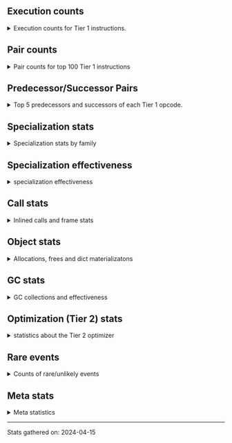 ## Execution counts

<details>
<summary> Execution counts for Tier 1 instructions. </summary>


The "miss ratio" column shows the percentage of times the instruction
executed that it deoptimized. When this happens, the base unspecialized
instruction is not counted.

<table>
<thead>
<tr>
<th align="left">Name</th>
<th align="right">Base Count</th>
<th align="right">Head Count</th>
<th align="right">Change</th>
</tr>
</thead>
<tbody>
<tr>
<td align="left">DICT_UPDATE</td>
<td align="right">71,707</td>
<td align="right">70,863</td>
<td align="right">-1.2%</td>
</tr>
<tr>
<td align="left">INSTRUMENTED_FOR_ITER</td>
<td align="right">3,192</td>
<td align="right">3,204</td>
<td align="right">0.4%</td>
</tr>
<tr>
<td align="left">UNARY_INVERT</td>
<td align="right">15,187,552</td>
<td align="right">15,140,049</td>
<td align="right">-0.3%</td>
</tr>
<tr>
<td align="left">DELETE_FAST</td>
<td align="right">2,220,338</td>
<td align="right">2,214,395</td>
<td align="right">-0.3%</td>
</tr>
<tr>
<td align="left">INSTRUMENTED_JUMP_BACKWARD</td>
<td align="right">6,232</td>
<td align="right">6,244</td>
<td align="right">0.2%</td>
</tr>
<tr>
<td align="left">INSTRUMENTED_POP_JUMP_IF_TRUE</td>
<td align="right">8,712</td>
<td align="right">8,724</td>
<td align="right">0.1%</td>
</tr>
<tr>
<td align="left">BEFORE_WITH</td>
<td align="right">10,131,976</td>
<td align="right">10,118,338</td>
<td align="right">-0.1%</td>
</tr>
<tr>
<td align="left">DICT_MERGE</td>
<td align="right">54,762,534</td>
<td align="right">54,720,876</td>
<td align="right">-0.1%</td>
</tr>
<tr>
<td align="left">LOAD_FAST_CHECK</td>
<td align="right">12,077,323</td>
<td align="right">12,069,868</td>
<td align="right">-0.1%</td>
</tr>
<tr>
<td align="left">LIST_EXTEND</td>
<td align="right">127,829,792</td>
<td align="right">127,761,931</td>
<td align="right">-0.1%</td>
</tr>
<tr>
<td align="left">TO_BOOL_INT</td>
<td align="right">344,470,020</td>
<td align="right">344,308,751</td>
<td align="right">-0.0%</td>
</tr>
<tr>
<td align="left">BUILD_MAP</td>
<td align="right">143,355,321</td>
<td align="right">143,299,050</td>
<td align="right">-0.0%</td>
</tr>
<tr>
<td align="left">LOAD_SUPER_ATTR_METHOD</td>
<td align="right">127,005,562</td>
<td align="right">126,956,018</td>
<td align="right">-0.0%</td>
</tr>
<tr>
<td align="left">CALL_PY_WITH_DEFAULTS</td>
<td align="right">221,165,555</td>
<td align="right">221,099,850</td>
<td align="right">-0.0%</td>
</tr>
<tr>
<td align="left">MAKE_CELL</td>
<td align="right">110,386,057</td>
<td align="right">110,353,380</td>
<td align="right">-0.0%</td>
</tr>
<tr>
<td align="left">CALL_FUNCTION_EX</td>
<td align="right">202,246,243</td>
<td align="right">202,187,160</td>
<td align="right">-0.0%</td>
</tr>
<tr>
<td align="left">CALL_BUILTIN_CLASS</td>
<td align="right">224,663,357</td>
<td align="right">224,599,066</td>
<td align="right">-0.0%</td>
</tr>
<tr>
<td align="left">LOAD_ATTR_PROPERTY</td>
<td align="right">87,021,115</td>
<td align="right">86,997,987</td>
<td align="right">-0.0%</td>
</tr>
<tr>
<td align="left">CHECK_EXC_MATCH</td>
<td align="right">24,462,363</td>
<td align="right">24,456,063</td>
<td align="right">-0.0%</td>
</tr>
<tr>
<td align="left">SET_FUNCTION_ATTRIBUTE</td>
<td align="right">131,921,598</td>
<td align="right">131,887,683</td>
<td align="right">-0.0%</td>
</tr>
<tr>
<td align="left">LOAD_ATTR_NONDESCRIPTOR_WITH_VALUES</td>
<td align="right">219,283,158</td>
<td align="right">219,228,169</td>
<td align="right">-0.0%</td>
</tr>
<tr>
<td align="left">PUSH_EXC_INFO</td>
<td align="right">24,973,863</td>
<td align="right">24,967,603</td>
<td align="right">-0.0%</td>
</tr>
<tr>
<td align="left">POP_EXCEPT</td>
<td align="right">24,973,716</td>
<td align="right">24,967,457</td>
<td align="right">-0.0%</td>
</tr>
<tr>
<td align="left">LOAD_FAST_AND_CLEAR</td>
<td align="right">86,280,180</td>
<td align="right">86,259,239</td>
<td align="right">-0.0%</td>
</tr>
<tr>
<td align="left">FOR_ITER</td>
<td align="right">541,091,657</td>
<td align="right">541,216,833</td>
<td align="right">0.0%</td>
</tr>
<tr>
<td align="left">CALL</td>
<td align="right">1,191,067,114</td>
<td align="right">1,190,795,797</td>
<td align="right">-0.0%</td>
</tr>
<tr>
<td align="left">COPY_FREE_VARS</td>
<td align="right">371,305,401</td>
<td align="right">371,223,006</td>
<td align="right">-0.0%</td>
</tr>
<tr>
<td align="left">BUILD_LIST</td>
<td align="right">471,601,295</td>
<td align="right">471,501,150</td>
<td align="right">-0.0%</td>
</tr>
<tr>
<td align="left">CALL_INTRINSIC_1</td>
<td align="right">252,144,881</td>
<td align="right">252,091,836</td>
<td align="right">-0.0%</td>
</tr>
<tr>
<td align="left">MAKE_FUNCTION</td>
<td align="right">159,036,345</td>
<td align="right">159,005,152</td>
<td align="right">-0.0%</td>
</tr>
<tr>
<td align="left">LOAD_ATTR_MODULE</td>
<td align="right">661,295,971</td>
<td align="right">661,176,606</td>
<td align="right">-0.0%</td>
</tr>
<tr>
<td align="left">CONTAINS_OP</td>
<td align="right">224,014,192</td>
<td align="right">224,052,611</td>
<td align="right">0.0%</td>
</tr>
<tr>
<td align="left">POP_JUMP_IF_NOT_NONE</td>
<td align="right">768,794,421</td>
<td align="right">768,674,814</td>
<td align="right">-0.0%</td>
</tr>
<tr>
<td align="left">BINARY_OP</td>
<td align="right">1,396,139,524</td>
<td align="right">1,395,930,722</td>
<td align="right">-0.0%</td>
</tr>
<tr>
<td align="left">CALL_BUILTIN_FAST_WITH_KEYWORDS</td>
<td align="right">131,812,264</td>
<td align="right">131,793,621</td>
<td align="right">-0.0%</td>
</tr>
<tr>
<td align="left">LOAD_ATTR_METHOD_WITH_VALUES</td>
<td align="right">2,907,483,870</td>
<td align="right">2,907,097,921</td>
<td align="right">-0.0%</td>
</tr>
<tr>
<td align="left">CALL_METHOD_DESCRIPTOR_FAST</td>
<td align="right">593,267,097</td>
<td align="right">593,344,440</td>
<td align="right">0.0%</td>
</tr>
<tr>
<td align="left">NOP</td>
<td align="right">2,140,471,896</td>
<td align="right">2,140,199,194</td>
<td align="right">-0.0%</td>
</tr>
<tr>
<td align="left">STORE_SUBSCR_DICT</td>
<td align="right">296,348,341</td>
<td align="right">296,311,619</td>
<td align="right">-0.0%</td>
</tr>
<tr>
<td align="left">LOAD_GLOBAL_MODULE</td>
<td align="right">4,657,178,532</td>
<td align="right">4,656,601,569</td>
<td align="right">-0.0%</td>
</tr>
<tr>
<td align="left">RETURN_VALUE</td>
<td align="right">4,799,021,648</td>
<td align="right">4,798,431,876</td>
<td align="right">-0.0%</td>
</tr>
<tr>
<td align="left">BUILD_CONST_KEY_MAP</td>
<td align="right">13,545,878</td>
<td align="right">13,544,227</td>
<td align="right">-0.0%</td>
</tr>
<tr>
<td align="left">CALL_METHOD_DESCRIPTOR_NOARGS</td>
<td align="right">451,011,401</td>
<td align="right">450,958,832</td>
<td align="right">-0.0%</td>
</tr>
<tr>
<td align="left">TO_BOOL_LIST</td>
<td align="right">181,411,223</td>
<td align="right">181,390,252</td>
<td align="right">-0.0%</td>
</tr>
<tr>
<td align="left">GET_ITER</td>
<td align="right">905,349,132</td>
<td align="right">905,244,797</td>
<td align="right">-0.0%</td>
</tr>
<tr>
<td align="left">CALL_PY_EXACT_ARGS</td>
<td align="right">4,341,619,366</td>
<td align="right">4,341,153,596</td>
<td align="right">-0.0%</td>
</tr>
<tr>
<td align="left">RETURN_CONST</td>
<td align="right">2,121,540,522</td>
<td align="right">2,121,314,626</td>
<td align="right">-0.0%</td>
</tr>
<tr>
<td align="left">UNPACK_SEQUENCE_TWO_TUPLE</td>
<td align="right">964,949,075</td>
<td align="right">965,051,265</td>
<td align="right">0.0%</td>
</tr>
<tr>
<td align="left">STORE_FAST_STORE_FAST</td>
<td align="right">973,502,402</td>
<td align="right">973,604,831</td>
<td align="right">0.0%</td>
</tr>
<tr>
<td align="left">STORE_DEREF</td>
<td align="right">98,181,020</td>
<td align="right">98,170,804</td>
<td align="right">-0.0%</td>
</tr>
<tr>
<td align="left">LOAD_ATTR_INSTANCE_VALUE</td>
<td align="right">6,290,613,668</td>
<td align="right">6,289,960,340</td>
<td align="right">-0.0%</td>
</tr>
<tr>
<td align="left">RESUME</td>
<td align="right">345,180</td>
<td align="right">345,212</td>
<td align="right">0.0%</td>
</tr>
<tr>
<td align="left">LOAD_ATTR</td>
<td align="right">1,497,958,167</td>
<td align="right">1,497,822,284</td>
<td align="right">-0.0%</td>
</tr>
<tr>
<td align="left">IS_OP</td>
<td align="right">838,762,124</td>
<td align="right">838,835,613</td>
<td align="right">0.0%</td>
</tr>
<tr>
<td align="left">RESUME_CHECK</td>
<td align="right">8,243,518,250</td>
<td align="right">8,242,814,160</td>
<td align="right">-0.0%</td>
</tr>
<tr>
<td align="left">LOAD_SUPER_ATTR</td>
<td align="right">23,562</td>
<td align="right">23,564</td>
<td align="right">0.0%</td>
</tr>
<tr>
<td align="left">BUILD_TUPLE</td>
<td align="right">1,016,059,472</td>
<td align="right">1,015,974,645</td>
<td align="right">-0.0%</td>
</tr>
<tr>
<td align="left">STORE_ATTR_INSTANCE_VALUE</td>
<td align="right">1,292,175,955</td>
<td align="right">1,292,070,004</td>
<td align="right">-0.0%</td>
</tr>
<tr>
<td align="left">CALL_METHOD_DESCRIPTOR_O</td>
<td align="right">420,351,921</td>
<td align="right">420,317,711</td>
<td align="right">-0.0%</td>
</tr>
<tr>
<td align="left">LIST_APPEND</td>
<td align="right">256,470,569</td>
<td align="right">256,450,265</td>
<td align="right">-0.0%</td>
</tr>
<tr>
<td align="left">YIELD_VALUE</td>
<td align="right">1,405,719,389</td>
<td align="right">1,405,829,341</td>
<td align="right">0.0%</td>
</tr>
<tr>
<td align="left">LOAD_ATTR_METHOD_LAZY_DICT</td>
<td align="right">356,156,191</td>
<td align="right">356,128,521</td>
<td align="right">-0.0%</td>
</tr>
<tr>
<td align="left">JUMP_FORWARD</td>
<td align="right">655,556,369</td>
<td align="right">655,508,321</td>
<td align="right">-0.0%</td>
</tr>
<tr>
<td align="left">CALL_TYPE_1</td>
<td align="right">483,700,336</td>
<td align="right">483,665,046</td>
<td align="right">-0.0%</td>
</tr>
<tr>
<td align="left">LOAD_ATTR_METHOD_NO_DICT</td>
<td align="right">2,202,363,686</td>
<td align="right">2,202,203,619</td>
<td align="right">-0.0%</td>
</tr>
<tr>
<td align="left">UNARY_NOT</td>
<td align="right">90,628,468</td>
<td align="right">90,621,950</td>
<td align="right">-0.0%</td>
</tr>
<tr>
<td align="left">PUSH_NULL</td>
<td align="right">1,958,875,361</td>
<td align="right">1,958,738,098</td>
<td align="right">-0.0%</td>
</tr>
<tr>
<td align="left">CALL_LEN</td>
<td align="right">504,699,999</td>
<td align="right">504,664,920</td>
<td align="right">-0.0%</td>
</tr>
<tr>
<td align="left">SWAP</td>
<td align="right">1,602,206,269</td>
<td align="right">1,602,095,572</td>
<td align="right">-0.0%</td>
</tr>
<tr>
<td align="left">POP_TOP</td>
<td align="right">4,230,132,780</td>
<td align="right">4,229,841,604</td>
<td align="right">-0.0%</td>
</tr>
<tr>
<td align="left">RAISE_VARARGS</td>
<td align="right">6,185,021</td>
<td align="right">6,185,439</td>
<td align="right">0.0%</td>
</tr>
<tr>
<td align="left">LOAD_FAST</td>
<td align="right">43,434,907,530</td>
<td align="right">43,432,037,977</td>
<td align="right">-0.0%</td>
</tr>
<tr>
<td align="left">BINARY_SUBSCR_DICT</td>
<td align="right">838,350,990</td>
<td align="right">838,295,896</td>
<td align="right">-0.0%</td>
</tr>
<tr>
<td align="left">TO_BOOL</td>
<td align="right">397,155,957</td>
<td align="right">397,129,944</td>
<td align="right">-0.0%</td>
</tr>
<tr>
<td align="left">STORE_ATTR_SLOT</td>
<td align="right">1,623,768,900</td>
<td align="right">1,623,662,737</td>
<td align="right">-0.0%</td>
</tr>
<tr>
<td align="left">COMPARE_OP_FLOAT</td>
<td align="right">251,137,713</td>
<td align="right">251,121,354</td>
<td align="right">-0.0%</td>
</tr>
<tr>
<td align="left">CONTAINS_OP_DICT</td>
<td align="right">538,302,465</td>
<td align="right">538,268,076</td>
<td align="right">-0.0%</td>
</tr>
<tr>
<td align="left">CALL_ISINSTANCE</td>
<td align="right">1,161,910,593</td>
<td align="right">1,161,837,057</td>
<td align="right">-0.0%</td>
</tr>
<tr>
<td align="left">LOAD_GLOBAL_BUILTIN</td>
<td align="right">5,930,635,102</td>
<td align="right">5,930,261,563</td>
<td align="right">-0.0%</td>
</tr>
<tr>
<td align="left">COPY</td>
<td align="right">1,819,964,873</td>
<td align="right">1,819,854,585</td>
<td align="right">-0.0%</td>
</tr>
<tr>
<td align="left">LOAD_ATTR_SLOT</td>
<td align="right">2,457,422,728</td>
<td align="right">2,457,274,036</td>
<td align="right">-0.0%</td>
</tr>
<tr>
<td align="left">TO_BOOL_BOOL</td>
<td align="right">5,114,442,506</td>
<td align="right">5,114,134,098</td>
<td align="right">-0.0%</td>
</tr>
<tr>
<td align="left">CALL_KW</td>
<td align="right">275,170,489</td>
<td align="right">275,154,268</td>
<td align="right">-0.0%</td>
</tr>
<tr>
<td align="left">FOR_ITER_LIST</td>
<td align="right">1,877,882,662</td>
<td align="right">1,877,772,572</td>
<td align="right">-0.0%</td>
</tr>
<tr>
<td align="left">POP_JUMP_IF_NONE</td>
<td align="right">499,643,615</td>
<td align="right">499,614,634</td>
<td align="right">-0.0%</td>
</tr>
<tr>
<td align="left">LOAD_ATTR_CLASS</td>
<td align="right">184,609,957</td>
<td align="right">184,599,367</td>
<td align="right">-0.0%</td>
</tr>
<tr>
<td align="left">BINARY_SUBSCR</td>
<td align="right">1,530,242,383</td>
<td align="right">1,530,321,696</td>
<td align="right">0.0%</td>
</tr>
<tr>
<td align="left">TO_BOOL_NONE</td>
<td align="right">643,043,392</td>
<td align="right">643,010,233</td>
<td align="right">-0.0%</td>
</tr>
<tr>
<td align="left">STORE_FAST</td>
<td align="right">14,795,983,720</td>
<td align="right">14,795,255,782</td>
<td align="right">-0.0%</td>
</tr>
<tr>
<td align="left">POP_JUMP_IF_TRUE</td>
<td align="right">2,291,461,267</td>
<td align="right">2,291,351,805</td>
<td align="right">-0.0%</td>
</tr>
<tr>
<td align="left">INTERPRETER_EXIT</td>
<td align="right">2,165,760,199</td>
<td align="right">2,165,660,147</td>
<td align="right">-0.0%</td>
</tr>
<tr>
<td align="left">POP_JUMP_IF_FALSE</td>
<td align="right">12,618,850,243</td>
<td align="right">12,618,295,891</td>
<td align="right">-0.0%</td>
</tr>
<tr>
<td align="left">RETURN_GENERATOR</td>
<td align="right">505,525,200</td>
<td align="right">505,503,581</td>
<td align="right">-0.0%</td>
</tr>
<tr>
<td align="left">UNPACK_SEQUENCE</td>
<td align="right">2,095,798</td>
<td align="right">2,095,875</td>
<td align="right">0.0%</td>
</tr>
<tr>
<td align="left">CALL_STR_1</td>
<td align="right">112,956,479</td>
<td align="right">112,952,402</td>
<td align="right">-0.0%</td>
</tr>
<tr>
<td align="left">FOR_ITER_RANGE</td>
<td align="right">842,106,873</td>
<td align="right">842,076,937</td>
<td align="right">-0.0%</td>
</tr>
<tr>
<td align="left">LOAD_DEREF</td>
<td align="right">1,189,675,674</td>
<td align="right">1,189,716,552</td>
<td align="right">0.0%</td>
</tr>
<tr>
<td align="left">CALL_BUILTIN_FAST</td>
<td align="right">1,340,529,538</td>
<td align="right">1,340,487,340</td>
<td align="right">-0.0%</td>
</tr>
<tr>
<td align="left">BUILD_STRING</td>
<td align="right">76,315,353</td>
<td align="right">76,313,109</td>
<td align="right">-0.0%</td>
</tr>
<tr>
<td align="left">LOAD_FAST_LOAD_FAST</td>
<td align="right">11,679,455,140</td>
<td align="right">11,679,111,869</td>
<td align="right">-0.0%</td>
</tr>
<tr>
<td align="left">FOR_ITER_TUPLE</td>
<td align="right">621,225,383</td>
<td align="right">621,207,497</td>
<td align="right">-0.0%</td>
</tr>
<tr>
<td align="left">COMPARE_OP_INT</td>
<td align="right">2,178,084,742</td>
<td align="right">2,178,023,779</td>
<td align="right">-0.0%</td>
</tr>
<tr>
<td align="left">LOAD_CONST</td>
<td align="right">14,787,847,008</td>
<td align="right">14,787,445,985</td>
<td align="right">-0.0%</td>
</tr>
<tr>
<td align="left">BUILD_SET</td>
<td align="right">2,329,763</td>
<td align="right">2,329,824</td>
<td align="right">0.0%</td>
</tr>
<tr>
<td align="left">GET_AWAITABLE</td>
<td align="right">229,784,332</td>
<td align="right">229,778,406</td>
<td align="right">-0.0%</td>
</tr>
<tr>
<td align="left">CALL_LIST_APPEND</td>
<td align="right">349,289,937</td>
<td align="right">349,281,523</td>
<td align="right">-0.0%</td>
</tr>
<tr>
<td align="left">LOAD_ATTR_NONDESCRIPTOR_NO_DICT</td>
<td align="right">99,878,949</td>
<td align="right">99,876,621</td>
<td align="right">-0.0%</td>
</tr>
<tr>
<td align="left">FORMAT_SIMPLE</td>
<td align="right">150,310,164</td>
<td align="right">150,307,050</td>
<td align="right">-0.0%</td>
</tr>
<tr>
<td align="left">CALL_METHOD_DESCRIPTOR_FAST_WITH_KEYWORDS</td>
<td align="right">198,652,113</td>
<td align="right">198,648,162</td>
<td align="right">-0.0%</td>
</tr>
<tr>
<td align="left">BINARY_OP_SUBTRACT_FLOAT</td>
<td align="right">460,127,590</td>
<td align="right">460,119,230</td>
<td align="right">-0.0%</td>
</tr>
<tr>
<td align="left">BINARY_SUBSCR_LIST_INT</td>
<td align="right">1,516,537,363</td>
<td align="right">1,516,512,652</td>
<td align="right">-0.0%</td>
</tr>
<tr>
<td align="left">DELETE_ATTR</td>
<td align="right">6,692,952</td>
<td align="right">6,692,847</td>
<td align="right">-0.0%</td>
</tr>
<tr>
<td align="left">BINARY_OP_ADD_FLOAT</td>
<td align="right">666,990,995</td>
<td align="right">666,980,588</td>
<td align="right">-0.0%</td>
</tr>
<tr>
<td align="left">BINARY_SLICE</td>
<td align="right">347,991,276</td>
<td align="right">347,986,008</td>
<td align="right">-0.0%</td>
</tr>
<tr>
<td align="left">COMPARE_OP</td>
<td align="right">245,970,570</td>
<td align="right">245,974,276</td>
<td align="right">0.0%</td>
</tr>
<tr>
<td align="left">BINARY_SUBSCR_GETITEM</td>
<td align="right">198,440,284</td>
<td align="right">198,437,323</td>
<td align="right">-0.0%</td>
</tr>
<tr>
<td align="left">END_SEND</td>
<td align="right">402,612,387</td>
<td align="right">402,606,461</td>
<td align="right">-0.0%</td>
</tr>
<tr>
<td align="left">SEND</td>
<td align="right">173,835,252</td>
<td align="right">173,832,723</td>
<td align="right">-0.0%</td>
</tr>
<tr>
<td align="left">JUMP_BACKWARD_NO_INTERRUPT</td>
<td align="right">556,671,557</td>
<td align="right">556,663,607</td>
<td align="right">-0.0%</td>
</tr>
<tr>
<td align="left">STORE_SUBSCR_LIST_INT</td>
<td align="right">589,978,314</td>
<td align="right">589,986,529</td>
<td align="right">0.0%</td>
</tr>
<tr>
<td align="left">DELETE_SUBSCR</td>
<td align="right">177,914,627</td>
<td align="right">177,912,362</td>
<td align="right">-0.0%</td>
</tr>
<tr>
<td align="left">JUMP_BACKWARD</td>
<td align="right">4,970,306,618</td>
<td align="right">4,970,365,999</td>
<td align="right">0.0%</td>
</tr>
<tr>
<td align="left">CALL_BOUND_METHOD_EXACT_ARGS</td>
<td align="right">269,738,269</td>
<td align="right">269,741,293</td>
<td align="right">0.0%</td>
</tr>
<tr>
<td align="left">SEND_GEN</td>
<td align="right">787,095,931</td>
<td align="right">787,087,771</td>
<td align="right">-0.0%</td>
</tr>
<tr>
<td align="left">BINARY_OP_ADD_INT</td>
<td align="right">3,169,054,595</td>
<td align="right">3,169,022,737</td>
<td align="right">-0.0%</td>
</tr>
<tr>
<td align="left">LOAD_GLOBAL</td>
<td align="right">20,772,517</td>
<td align="right">20,772,719</td>
<td align="right">0.0%</td>
</tr>
<tr>
<td align="left">LOAD_ATTR_WITH_HINT</td>
<td align="right">476,941,207</td>
<td align="right">476,936,635</td>
<td align="right">-0.0%</td>
</tr>
<tr>
<td align="left">BINARY_OP_MULTIPLY_INT</td>
<td align="right">361,395,621</td>
<td align="right">361,392,218</td>
<td align="right">-0.0%</td>
</tr>
<tr>
<td align="left">BUILD_SLICE</td>
<td align="right">211,877,887</td>
<td align="right">211,876,159</td>
<td align="right">-0.0%</td>
</tr>
<tr>
<td align="left">BINARY_SUBSCR_TUPLE_INT</td>
<td align="right">368,407,223</td>
<td align="right">368,404,524</td>
<td align="right">-0.0%</td>
</tr>
<tr>
<td align="left">CALL_BUILTIN_O</td>
<td align="right">1,272,339,511</td>
<td align="right">1,272,330,897</td>
<td align="right">-0.0%</td>
</tr>
<tr>
<td align="left">CALL_TUPLE_1</td>
<td align="right">28,824,001</td>
<td align="right">28,823,811</td>
<td align="right">-0.0%</td>
</tr>
<tr>
<td align="left">BINARY_OP_SUBTRACT_INT</td>
<td align="right">845,953,173</td>
<td align="right">845,957,664</td>
<td align="right">0.0%</td>
</tr>
<tr>
<td align="left">STORE_SLICE</td>
<td align="right">162,468,342</td>
<td align="right">162,467,498</td>
<td align="right">-0.0%</td>
</tr>
<tr>
<td align="left">EXTENDED_ARG</td>
<td align="right">488,842,143</td>
<td align="right">488,839,623</td>
<td align="right">-0.0%</td>
</tr>
<tr>
<td align="left">LOAD_SUPER_ATTR_ATTR</td>
<td align="right">7,751,914</td>
<td align="right">7,751,950</td>
<td align="right">0.0%</td>
</tr>
<tr>
<td align="left">IMPORT_NAME</td>
<td align="right">12,435,962</td>
<td align="right">12,435,906</td>
<td align="right">-0.0%</td>
</tr>
<tr>
<td align="left">COMPARE_OP_STR</td>
<td align="right">2,155,612,910</td>
<td align="right">2,155,604,969</td>
<td align="right">-0.0%</td>
</tr>
<tr>
<td align="left">MAP_ADD</td>
<td align="right">60,510,556</td>
<td align="right">60,510,350</td>
<td align="right">-0.0%</td>
</tr>
<tr>
<td align="left">UNPACK_SEQUENCE_TUPLE</td>
<td align="right">507,134,455</td>
<td align="right">507,132,975</td>
<td align="right">-0.0%</td>
</tr>
<tr>
<td align="left">RERAISE</td>
<td align="right">3,848,290</td>
<td align="right">3,848,279</td>
<td align="right">-0.0%</td>
</tr>
<tr>
<td align="left">GET_YIELD_FROM_ITER</td>
<td align="right">47,508,683</td>
<td align="right">47,508,555</td>
<td align="right">-0.0%</td>
</tr>
<tr>
<td align="left">STORE_ATTR_WITH_HINT</td>
<td align="right">67,299,881</td>
<td align="right">67,299,715</td>
<td align="right">-0.0%</td>
</tr>
<tr>
<td align="left">STORE_FAST_LOAD_FAST</td>
<td align="right">241,664,546</td>
<td align="right">241,663,960</td>
<td align="right">-0.0%</td>
</tr>
<tr>
<td align="left">CONTAINS_OP_SET</td>
<td align="right">1,944,993,204</td>
<td align="right">1,944,988,542</td>
<td align="right">-0.0%</td>
</tr>
<tr>
<td align="left">TO_BOOL_ALWAYS_TRUE</td>
<td align="right">296,008,112</td>
<td align="right">296,008,609</td>
<td align="right">0.0%</td>
</tr>
<tr>
<td align="left">IMPORT_FROM</td>
<td align="right">13,103,813</td>
<td align="right">13,103,830</td>
<td align="right">0.0%</td>
</tr>
<tr>
<td align="left">STORE_ATTR</td>
<td align="right">77,785,690</td>
<td align="right">77,785,754</td>
<td align="right">0.0%</td>
</tr>
<tr>
<td align="left">UNARY_NEGATIVE</td>
<td align="right">171,057,983</td>
<td align="right">171,058,070</td>
<td align="right">0.0%</td>
</tr>
<tr>
<td align="left">FOR_ITER_GEN</td>
<td align="right">236,408,781</td>
<td align="right">236,408,872</td>
<td align="right">0.0%</td>
</tr>
<tr>
<td align="left">CONVERT_VALUE</td>
<td align="right">139,688,846</td>
<td align="right">139,688,794</td>
<td align="right">-0.0%</td>
</tr>
<tr>
<td align="left">BINARY_OP_MULTIPLY_FLOAT</td>
<td align="right">1,382,516,526</td>
<td align="right">1,382,516,969</td>
<td align="right">0.0%</td>
</tr>
<tr>
<td align="left">END_FOR</td>
<td align="right">82,846,414</td>
<td align="right">82,846,436</td>
<td align="right">0.0%</td>
</tr>
<tr>
<td align="left">TO_BOOL_STR</td>
<td align="right">105,375,099</td>
<td align="right">105,375,078</td>
<td align="right">-0.0%</td>
</tr>
<tr>
<td align="left">STORE_SUBSCR</td>
<td align="right">451,851,067</td>
<td align="right">451,850,985</td>
<td align="right">-0.0%</td>
</tr>
<tr>
<td align="left">UNPACK_SEQUENCE_LIST</td>
<td align="right">89,810,083</td>
<td align="right">89,810,093</td>
<td align="right">0.0%</td>
</tr>
<tr>
<td align="left">EXIT_INIT_CHECK</td>
<td align="right">94,927,566</td>
<td align="right">94,927,568</td>
<td align="right">0.0%</td>
</tr>
<tr>
<td align="left">CALL_ALLOC_AND_ENTER_INIT</td>
<td align="right">97,216,208</td>
<td align="right">97,216,210</td>
<td align="right">0.0%</td>
</tr>
<tr>
<td align="left">BINARY_SUBSCR_STR_INT</td>
<td align="right">1,675,423,423</td>
<td align="right">1,675,423,423</td>
<td align="right">0.0%</td>
</tr>
<tr>
<td align="left">GET_ANEXT</td>
<td align="right">133,515,680</td>
<td align="right">133,515,680</td>
<td align="right">0.0%</td>
</tr>
<tr>
<td align="left">BINARY_OP_ADD_UNICODE</td>
<td align="right">99,387,935</td>
<td align="right">99,387,935</td>
<td align="right">0.0%</td>
</tr>
<tr>
<td align="left">INSTRUMENTED_POP_JUMP_IF_FALSE</td>
<td align="right">38,876,080</td>
<td align="right">38,876,080</td>
<td align="right">0.0%</td>
</tr>
<tr>
<td align="left">INSTRUMENTED_RESUME</td>
<td align="right">38,855,260</td>
<td align="right">38,855,260</td>
<td align="right">0.0%</td>
</tr>
<tr>
<td align="left">INSTRUMENTED_RETURN_VALUE</td>
<td align="right">38,851,520</td>
<td align="right">38,851,520</td>
<td align="right">0.0%</td>
</tr>
<tr>
<td align="left">LOAD_NAME</td>
<td align="right">14,145,667</td>
<td align="right">14,145,667</td>
<td align="right">0.0%</td>
</tr>
<tr>
<td align="left">BINARY_OP_INPLACE_ADD_UNICODE</td>
<td align="right">8,738,017</td>
<td align="right">8,738,017</td>
<td align="right">0.0%</td>
</tr>
<tr>
<td align="left">STORE_GLOBAL</td>
<td align="right">8,205,260</td>
<td align="right">8,205,260</td>
<td align="right">0.0%</td>
</tr>
<tr>
<td align="left">END_ASYNC_FOR</td>
<td align="right">8,000,000</td>
<td align="right">8,000,000</td>
<td align="right">0.0%</td>
</tr>
<tr>
<td align="left">GET_AITER</td>
<td align="right">8,000,000</td>
<td align="right">8,000,000</td>
<td align="right">0.0%</td>
</tr>
<tr>
<td align="left">BEFORE_ASYNC_WITH</td>
<td align="right">3,005,920</td>
<td align="right">3,005,920</td>
<td align="right">0.0%</td>
</tr>
<tr>
<td align="left">SET_ADD</td>
<td align="right">2,414,986</td>
<td align="right">2,414,986</td>
<td align="right">0.0%</td>
</tr>
<tr>
<td align="left">STORE_NAME</td>
<td align="right">1,184,382</td>
<td align="right">1,184,382</td>
<td align="right">0.0%</td>
</tr>
<tr>
<td align="left">UNPACK_EX</td>
<td align="right">1,129,926</td>
<td align="right">1,129,926</td>
<td align="right">0.0%</td>
</tr>
<tr>
<td align="left">WITH_EXCEPT_START</td>
<td align="right">233,480</td>
<td align="right">233,480</td>
<td align="right">0.0%</td>
</tr>
<tr>
<td align="left">SET_UPDATE</td>
<td align="right">200,488</td>
<td align="right">200,488</td>
<td align="right">0.0%</td>
</tr>
<tr>
<td align="left">CLEANUP_THROW</td>
<td align="right">152,060</td>
<td align="right">152,060</td>
<td align="right">0.0%</td>
</tr>
<tr>
<td align="left">LOAD_ATTR_GETATTRIBUTE_OVERRIDDEN</td>
<td align="right">89,680</td>
<td align="right">89,680</td>
<td align="right">0.0%</td>
</tr>
<tr>
<td align="left">LOAD_BUILD_CLASS</td>
<td align="right">30,626</td>
<td align="right">30,626</td>
<td align="right">0.0%</td>
</tr>
<tr>
<td align="left">INSTRUMENTED_POP_JUMP_IF_NOT_NONE</td>
<td align="right">4,800</td>
<td align="right">4,800</td>
<td align="right">0.0%</td>
</tr>
<tr>
<td align="left">LOAD_LOCALS</td>
<td align="right">2,260</td>
<td align="right">2,260</td>
<td align="right">0.0%</td>
</tr>
<tr>
<td align="left">LOAD_FROM_DICT_OR_DEREF</td>
<td align="right">2,240</td>
<td align="right">2,240</td>
<td align="right">0.0%</td>
</tr>
<tr>
<td align="left">INSTRUMENTED_RETURN_CONST</td>
<td align="right">2,160</td>
<td align="right">2,160</td>
<td align="right">0.0%</td>
</tr>
<tr>
<td align="left">FORMAT_WITH_SPEC</td>
<td align="right">1,760</td>
<td align="right">1,760</td>
<td align="right">0.0%</td>
</tr>
<tr>
<td align="left">SETUP_ANNOTATIONS</td>
<td align="right">1,524</td>
<td align="right">1,524</td>
<td align="right">0.0%</td>
</tr>
<tr>
<td align="left">DELETE_NAME</td>
<td align="right">1,100</td>
<td align="right">1,100</td>
<td align="right">0.0%</td>
</tr>
<tr>
<td align="left">INSTRUMENTED_JUMP_FORWARD</td>
<td align="right">1,040</td>
<td align="right">1,040</td>
<td align="right">0.0%</td>
</tr>
<tr>
<td align="left">INSTRUMENTED_POP_JUMP_IF_NONE</td>
<td align="right">720</td>
<td align="right">720</td>
<td align="right">0.0%</td>
</tr>
<tr>
<td align="left">CALL_INTRINSIC_2</td>
<td align="right">80</td>
<td align="right">80</td>
<td align="right">0.0%</td>
</tr>
</tbody>
</table>


</details>

## Pair counts

<details>
<summary> Pair counts for top 100 Tier 1 instructions </summary>


Pairs of specialized operations that deoptimize and are then followed by
the corresponding unspecialized instruction are not counted as pairs.

Not included in comparative output.


</details>

## Predecessor/Successor Pairs

<details>
<summary> Top 5 predecessors and successors of each Tier 1 opcode. </summary>


This does not include the unspecialized instructions that occur after a
specialized instruction deoptimizes.

Not included in comparative output.


</details>

## Specialization stats

<details>
<summary> Specialization stats by family </summary>

### BINARY_OP

<details>
<summary> specialization stats for BINARY_OP family </summary>

<table>
<thead>
<tr>
<th align="left">Kind</th>
<th align="right">Base Count</th>
<th align="right">Base Ratio</th>
<th align="right">Head Count</th>
<th align="right">Head Ratio</th>
<th align="right">Change</th>
</tr>
</thead>
<tbody>
<tr>
<td align="left">
deferred
<details>
<summary>ⓘ</summary>

Lists the number of "deferred" (i.e. not specialized) instructions executed.
</details>
</td>
<td align="right">1,443,818,521</td>
<td align="right">17.2%</td>
<td align="right">1,443,609,816</td>
<td align="right">17.2%</td>
<td align="right">-0.0%</td>
</tr>
<tr>
<td align="left">
hit
<details>
<summary>ⓘ</summary>

Specialized instructions that complete.
</details>
</td>
<td align="right">6,943,752,664</td>
<td align="right">82.8%</td>
<td align="right">6,943,703,557</td>
<td align="right">82.8%</td>
<td align="right">-0.0%</td>
</tr>
<tr>
<td align="left">
miss
<details>
<summary>ⓘ</summary>

Specialized instructions that deopt.
</details>
</td>
<td align="right">50,411,788</td>
<td align="right">0.6%</td>
<td align="right">50,411,801</td>
<td align="right">0.6%</td>
<td align="right">0.0%</td>
</tr>
</tbody>
</table>

<table>
<thead>
<tr>
<th align="left">Success</th>
<th align="right">Base Count</th>
<th align="right">Base Ratio</th>
<th align="right">Head Count</th>
<th align="right">Head Ratio</th>
<th align="right">Change</th>
</tr>
</thead>
<tbody>
<tr>
<td align="left">Failure</td>
<td align="right">1,728,396</td>
<td align="right">63.2%</td>
<td align="right">1,728,241</td>
<td align="right">63.2%</td>
<td align="right">-0.0%</td>
</tr>
<tr>
<td align="left">Success</td>
<td align="right">1,004,395</td>
<td align="right">36.8%</td>
<td align="right">1,004,466</td>
<td align="right">36.8%</td>
<td align="right">0.0%</td>
</tr>
</tbody>
</table>

<table>
<thead>
<tr>
<th align="left">Failure kind</th>
<th align="right">Base Count</th>
<th align="right">Base Ratio</th>
<th align="right">Head Count</th>
<th align="right">Head Ratio</th>
<th align="right">Change</th>
</tr>
</thead>
<tbody>
<tr>
<td align="left">or</td>
<td align="right">20,081</td>
<td align="right">1.2%</td>
<td align="right">20,026</td>
<td align="right">1.2%</td>
<td align="right">-0.3%</td>
</tr>
<tr>
<td align="left">and int</td>
<td align="right">75,741</td>
<td align="right">4.4%</td>
<td align="right">75,600</td>
<td align="right">4.4%</td>
<td align="right">-0.2%</td>
</tr>
<tr>
<td align="left">power</td>
<td align="right">13,734</td>
<td align="right">0.8%</td>
<td align="right">13,748</td>
<td align="right">0.8%</td>
<td align="right">0.1%</td>
</tr>
<tr>
<td align="left">and other</td>
<td align="right">2,018</td>
<td align="right">0.1%</td>
<td align="right">2,016</td>
<td align="right">0.1%</td>
<td align="right">-0.1%</td>
</tr>
<tr>
<td align="left">floor divide</td>
<td align="right">52,588</td>
<td align="right">3.0%</td>
<td align="right">52,596</td>
<td align="right">3.0%</td>
<td align="right">0.0%</td>
</tr>
<tr>
<td align="left">true divide float</td>
<td align="right">18,162</td>
<td align="right">1.1%</td>
<td align="right">18,164</td>
<td align="right">1.1%</td>
<td align="right">0.0%</td>
</tr>
<tr>
<td align="left">true divide different types</td>
<td align="right">29,661</td>
<td align="right">1.7%</td>
<td align="right">29,664</td>
<td align="right">1.7%</td>
<td align="right">0.0%</td>
</tr>
<tr>
<td align="left">xor</td>
<td align="right">29,502</td>
<td align="right">1.7%</td>
<td align="right">29,504</td>
<td align="right">1.7%</td>
<td align="right">0.0%</td>
</tr>
<tr>
<td align="left">lshift</td>
<td align="right">29,564</td>
<td align="right">1.7%</td>
<td align="right">29,566</td>
<td align="right">1.7%</td>
<td align="right">0.0%</td>
</tr>
<tr>
<td align="left">rshift</td>
<td align="right">37,327</td>
<td align="right">2.2%</td>
<td align="right">37,329</td>
<td align="right">2.2%</td>
<td align="right">0.0%</td>
</tr>
<tr>
<td align="left">remainder</td>
<td align="right">68,068</td>
<td align="right">3.9%</td>
<td align="right">68,071</td>
<td align="right">3.9%</td>
<td align="right">0.0%</td>
</tr>
<tr>
<td align="left">add different types</td>
<td align="right">217,960</td>
<td align="right">12.6%</td>
<td align="right">217,964</td>
<td align="right">12.6%</td>
<td align="right">0.0%</td>
</tr>
<tr>
<td align="left">multiply different types</td>
<td align="right">254,135</td>
<td align="right">14.7%</td>
<td align="right">254,139</td>
<td align="right">14.7%</td>
<td align="right">0.0%</td>
</tr>
<tr>
<td align="left">add other</td>
<td align="right">74,254</td>
<td align="right">4.3%</td>
<td align="right">74,253</td>
<td align="right">4.3%</td>
<td align="right">-0.0%</td>
</tr>
<tr>
<td align="left">subtract different types</td>
<td align="right">779,728</td>
<td align="right">45.1%</td>
<td align="right">779,728</td>
<td align="right">45.1%</td>
<td align="right">0.0%</td>
</tr>
<tr>
<td align="left">subtract other</td>
<td align="right">16,234</td>
<td align="right">0.9%</td>
<td align="right">16,234</td>
<td align="right">0.9%</td>
<td align="right">0.0%</td>
</tr>
<tr>
<td align="left">multiply other</td>
<td align="right">5,500</td>
<td align="right">0.3%</td>
<td align="right">5,500</td>
<td align="right">0.3%</td>
<td align="right">0.0%</td>
</tr>
<tr>
<td align="left">true divide other</td>
<td align="right">3,520</td>
<td align="right">0.2%</td>
<td align="right">3,520</td>
<td align="right">0.2%</td>
<td align="right">0.0%</td>
</tr>
<tr>
<td align="left">and different types</td>
<td align="right">619</td>
<td align="right">0.0%</td>
<td align="right">619</td>
<td align="right">0.0%</td>
<td align="right">0.0%</td>
</tr>
</tbody>
</table>


</details>

### BINARY_SLICE

<details>
<summary> specialization stats for BINARY_SLICE family </summary>


</details>

### BINARY_SUBSCR

<details>
<summary> specialization stats for BINARY_SUBSCR family </summary>

<table>
<thead>
<tr>
<th align="left">Kind</th>
<th align="right">Base Count</th>
<th align="right">Base Ratio</th>
<th align="right">Head Count</th>
<th align="right">Head Ratio</th>
<th align="right">Change</th>
</tr>
</thead>
<tbody>
<tr>
<td align="left">
deferred
<details>
<summary>ⓘ</summary>

Lists the number of "deferred" (i.e. not specialized) instructions executed.
</details>
</td>
<td align="right">1,534,689,159</td>
<td align="right">25.0%</td>
<td align="right">1,534,768,512</td>
<td align="right">25.0%</td>
<td align="right">0.0%</td>
</tr>
<tr>
<td align="left">
hit
<details>
<summary>ⓘ</summary>

Specialized instructions that complete.
</details>
</td>
<td align="right">4,592,039,134</td>
<td align="right">74.9%</td>
<td align="right">4,591,953,640</td>
<td align="right">74.9%</td>
<td align="right">-0.0%</td>
</tr>
<tr>
<td align="left">
miss
<details>
<summary>ⓘ</summary>

Specialized instructions that deopt.
</details>
</td>
<td align="right">5,120,149</td>
<td align="right">0.1%</td>
<td align="right">5,120,178</td>
<td align="right">0.1%</td>
<td align="right">0.0%</td>
</tr>
</tbody>
</table>

<table>
<thead>
<tr>
<th align="left">Success</th>
<th align="right">Base Count</th>
<th align="right">Base Ratio</th>
<th align="right">Head Count</th>
<th align="right">Head Ratio</th>
<th align="right">Change</th>
</tr>
</thead>
<tbody>
<tr>
<td align="left">Success</td>
<td align="right">206,012</td>
<td align="right">30.6%</td>
<td align="right">206,022</td>
<td align="right">30.6%</td>
<td align="right">0.0%</td>
</tr>
<tr>
<td align="left">Failure</td>
<td align="right">467,361</td>
<td align="right">69.4%</td>
<td align="right">467,340</td>
<td align="right">69.4%</td>
<td align="right">-0.0%</td>
</tr>
</tbody>
</table>

<table>
<thead>
<tr>
<th align="left">Failure kind</th>
<th align="right">Base Count</th>
<th align="right">Base Ratio</th>
<th align="right">Head Count</th>
<th align="right">Head Ratio</th>
<th align="right">Change</th>
</tr>
</thead>
<tbody>
<tr>
<td align="left">tuple slice</td>
<td align="right">182</td>
<td align="right">0.0%</td>
<td align="right">184</td>
<td align="right">0.0%</td>
<td align="right">1.1%</td>
</tr>
<tr>
<td align="left">buffer int</td>
<td align="right">49,221</td>
<td align="right">10.5%</td>
<td align="right">49,203</td>
<td align="right">10.5%</td>
<td align="right">-0.0%</td>
</tr>
<tr>
<td align="left">other</td>
<td align="right">126,033</td>
<td align="right">27.0%</td>
<td align="right">126,028</td>
<td align="right">27.0%</td>
<td align="right">-0.0%</td>
</tr>
<tr>
<td align="left">array int</td>
<td align="right">157,600</td>
<td align="right">33.7%</td>
<td align="right">157,600</td>
<td align="right">33.7%</td>
<td align="right">0.0%</td>
</tr>
<tr>
<td align="left">out of range</td>
<td align="right">88,589</td>
<td align="right">19.0%</td>
<td align="right">88,589</td>
<td align="right">19.0%</td>
<td align="right">0.0%</td>
</tr>
<tr>
<td align="left">list slice</td>
<td align="right">35,320</td>
<td align="right">7.6%</td>
<td align="right">35,320</td>
<td align="right">7.6%</td>
<td align="right">0.0%</td>
</tr>
<tr>
<td align="left">code complex parameters</td>
<td align="right">5,036</td>
<td align="right">1.1%</td>
<td align="right">5,036</td>
<td align="right">1.1%</td>
<td align="right">0.0%</td>
</tr>
<tr>
<td align="left">sequence int</td>
<td align="right">4,300</td>
<td align="right">0.9%</td>
<td align="right">4,300</td>
<td align="right">0.9%</td>
<td align="right">0.0%</td>
</tr>
<tr>
<td align="left">buffer slice</td>
<td align="right">980</td>
<td align="right">0.2%</td>
<td align="right">980</td>
<td align="right">0.2%</td>
<td align="right">0.0%</td>
</tr>
<tr>
<td align="left">string slice</td>
<td align="right">100</td>
<td align="right">0.0%</td>
<td align="right">100</td>
<td align="right">0.0%</td>
<td align="right">0.0%</td>
</tr>
</tbody>
</table>


</details>

### CALL

<details>
<summary> specialization stats for CALL family </summary>

<table>
<thead>
<tr>
<th align="left">Kind</th>
<th align="right">Base Count</th>
<th align="right">Base Ratio</th>
<th align="right">Head Count</th>
<th align="right">Head Ratio</th>
<th align="right">Change</th>
</tr>
</thead>
<tbody>
<tr>
<td align="left">
miss
<details>
<summary>ⓘ</summary>

Specialized instructions that deopt.
</details>
</td>
<td align="right">265,155,412</td>
<td align="right">1.9%</td>
<td align="right">265,266,129</td>
<td align="right">1.9%</td>
<td align="right">0.0%</td>
</tr>
<tr>
<td align="left">
deferred
<details>
<summary>ⓘ</summary>

Lists the number of "deferred" (i.e. not specialized) instructions executed.
</details>
</td>
<td align="right">1,449,628,983</td>
<td align="right">10.6%</td>
<td align="right">1,449,466,526</td>
<td align="right">10.6%</td>
<td align="right">-0.0%</td>
</tr>
<tr>
<td align="left">
hit
<details>
<summary>ⓘ</summary>

Specialized instructions that complete.
</details>
</td>
<td align="right">12,202,360,112</td>
<td align="right">89.3%</td>
<td align="right">12,201,420,308</td>
<td align="right">89.3%</td>
<td align="right">-0.0%</td>
</tr>
<tr>
<td align="left">
deopt
<details>
<summary>ⓘ</summary>

Specialized instructions that deopt.
</details>
</td>
<td align="right">41,300</td>
<td align="right">0.0%</td>
<td align="right">41,300</td>
<td align="right">0.0%</td>
<td align="right">0.0%</td>
</tr>
</tbody>
</table>

<table>
<thead>
<tr>
<th align="left">Success</th>
<th align="right">Base Count</th>
<th align="right">Base Ratio</th>
<th align="right">Head Count</th>
<th align="right">Head Ratio</th>
<th align="right">Change</th>
</tr>
</thead>
<tbody>
<tr>
<td align="left">Success</td>
<td align="right">5,632,606</td>
<td align="right">85.4%</td>
<td align="right">5,634,749</td>
<td align="right">85.4%</td>
<td align="right">0.0%</td>
</tr>
<tr>
<td align="left">Failure</td>
<td align="right">960,937</td>
<td align="right">14.6%</td>
<td align="right">960,651</td>
<td align="right">14.6%</td>
<td align="right">-0.0%</td>
</tr>
</tbody>
</table>

<table>
<thead>
<tr>
<th align="left">Failure kind</th>
<th align="right">Base Count</th>
<th align="right">Base Ratio</th>
<th align="right">Head Count</th>
<th align="right">Head Ratio</th>
<th align="right">Change</th>
</tr>
</thead>
<tbody>
<tr>
<td align="left">metaclass</td>
<td align="right">43,265</td>
<td align="right">4.5%</td>
<td align="right">43,109</td>
<td align="right">4.5%</td>
<td align="right">-0.4%</td>
</tr>
<tr>
<td align="left">class mutable</td>
<td align="right">25,306</td>
<td align="right">2.6%</td>
<td align="right">25,281</td>
<td align="right">2.6%</td>
<td align="right">-0.1%</td>
</tr>
<tr>
<td align="left">cfunc varargs keywords</td>
<td align="right">32,300</td>
<td align="right">3.4%</td>
<td align="right">32,275</td>
<td align="right">3.4%</td>
<td align="right">-0.1%</td>
</tr>
<tr>
<td align="left">meth descr varargs</td>
<td align="right">16,505</td>
<td align="right">1.7%</td>
<td align="right">16,495</td>
<td align="right">1.7%</td>
<td align="right">-0.1%</td>
</tr>
<tr>
<td align="left">meth descr varargs keywords</td>
<td align="right">20,856</td>
<td align="right">2.2%</td>
<td align="right">20,846</td>
<td align="right">2.2%</td>
<td align="right">-0.0%</td>
</tr>
<tr>
<td align="left">class no vectorcall</td>
<td align="right">78,719</td>
<td align="right">8.2%</td>
<td align="right">78,683</td>
<td align="right">8.2%</td>
<td align="right">-0.0%</td>
</tr>
<tr>
<td align="left">cfunc varargs</td>
<td align="right">14,247</td>
<td align="right">1.5%</td>
<td align="right">14,251</td>
<td align="right">1.5%</td>
<td align="right">0.0%</td>
</tr>
<tr>
<td align="left">bound method</td>
<td align="right">12,072</td>
<td align="right">1.3%</td>
<td align="right">12,074</td>
<td align="right">1.3%</td>
<td align="right">0.0%</td>
</tr>
<tr>
<td align="left">init not inline values</td>
<td align="right">105,615</td>
<td align="right">11.0%</td>
<td align="right">105,601</td>
<td align="right">11.0%</td>
<td align="right">-0.0%</td>
</tr>
<tr>
<td align="left">code complex parameters</td>
<td align="right">185,177</td>
<td align="right">19.3%</td>
<td align="right">185,169</td>
<td align="right">19.3%</td>
<td align="right">-0.0%</td>
</tr>
<tr>
<td align="left">meth descr method fastcall keywords</td>
<td align="right">207,343</td>
<td align="right">21.6%</td>
<td align="right">207,335</td>
<td align="right">21.6%</td>
<td align="right">-0.0%</td>
</tr>
<tr>
<td align="left">cfunc noargs</td>
<td align="right">70,257</td>
<td align="right">7.3%</td>
<td align="right">70,258</td>
<td align="right">7.3%</td>
<td align="right">0.0%</td>
</tr>
<tr>
<td align="left">other</td>
<td align="right">73,463</td>
<td align="right">7.6%</td>
<td align="right">73,462</td>
<td align="right">7.6%</td>
<td align="right">-0.0%</td>
</tr>
<tr>
<td align="left">init not python</td>
<td align="right">16,426</td>
<td align="right">1.7%</td>
<td align="right">16,426</td>
<td align="right">1.7%</td>
<td align="right">0.0%</td>
</tr>
<tr>
<td align="left">cmethod</td>
<td align="right">14,100</td>
<td align="right">1.5%</td>
<td align="right">14,100</td>
<td align="right">1.5%</td>
<td align="right">0.0%</td>
</tr>
<tr>
<td align="left">wrong number arguments</td>
<td align="right">13,773</td>
<td align="right">1.4%</td>
<td align="right">13,773</td>
<td align="right">1.4%</td>
<td align="right">0.0%</td>
</tr>
<tr>
<td align="left">init not simple</td>
<td align="right">12,278</td>
<td align="right">1.3%</td>
<td align="right">12,278</td>
<td align="right">1.3%</td>
<td align="right">0.0%</td>
</tr>
<tr>
<td align="left">operator wrapper</td>
<td align="right">10,178</td>
<td align="right">1.1%</td>
<td align="right">10,178</td>
<td align="right">1.1%</td>
<td align="right">0.0%</td>
</tr>
<tr>
<td align="left">method wrapper</td>
<td align="right">8,237</td>
<td align="right">0.9%</td>
<td align="right">8,237</td>
<td align="right">0.9%</td>
<td align="right">0.0%</td>
</tr>
<tr>
<td align="left">out of versions</td>
<td align="right">980</td>
<td align="right">0.1%</td>
<td align="right">980</td>
<td align="right">0.1%</td>
<td align="right">0.0%</td>
</tr>
</tbody>
</table>


</details>

### COMPARE_OP

<details>
<summary> specialization stats for COMPARE_OP family </summary>

<table>
<thead>
<tr>
<th align="left">Kind</th>
<th align="right">Base Count</th>
<th align="right">Base Ratio</th>
<th align="right">Head Count</th>
<th align="right">Head Ratio</th>
<th align="right">Change</th>
</tr>
</thead>
<tbody>
<tr>
<td align="left">
miss
<details>
<summary>ⓘ</summary>

Specialized instructions that deopt.
</details>
</td>
<td align="right">1,925,820</td>
<td align="right">0.0%</td>
<td align="right">1,941,093</td>
<td align="right">0.0%</td>
<td align="right">0.8%</td>
</tr>
<tr>
<td align="left">
deferred
<details>
<summary>ⓘ</summary>

Lists the number of "deferred" (i.e. not specialized) instructions executed.
</details>
</td>
<td align="right">247,520,211</td>
<td align="right">5.1%</td>
<td align="right">247,538,225</td>
<td align="right">5.1%</td>
<td align="right">0.0%</td>
</tr>
<tr>
<td align="left">
hit
<details>
<summary>ⓘ</summary>

Specialized instructions that complete.
</details>
</td>
<td align="right">4,582,909,545</td>
<td align="right">94.9%</td>
<td align="right">4,582,809,009</td>
<td align="right">94.9%</td>
<td align="right">-0.0%</td>
</tr>
</tbody>
</table>

<table>
<thead>
<tr>
<th align="left">Success</th>
<th align="right">Base Count</th>
<th align="right">Base Ratio</th>
<th align="right">Head Count</th>
<th align="right">Head Ratio</th>
<th align="right">Change</th>
</tr>
</thead>
<tbody>
<tr>
<td align="left">Success</td>
<td align="right">114,427</td>
<td align="right">30.4%</td>
<td align="right">114,747</td>
<td align="right">30.4%</td>
<td align="right">0.3%</td>
</tr>
<tr>
<td align="left">Failure</td>
<td align="right">261,752</td>
<td align="right">69.6%</td>
<td align="right">262,397</td>
<td align="right">69.6%</td>
<td align="right">0.2%</td>
</tr>
</tbody>
</table>

<table>
<thead>
<tr>
<th align="left">Failure kind</th>
<th align="right">Base Count</th>
<th align="right">Base Ratio</th>
<th align="right">Head Count</th>
<th align="right">Head Ratio</th>
<th align="right">Change</th>
</tr>
</thead>
<tbody>
<tr>
<td align="left">big int</td>
<td align="right">63,255</td>
<td align="right">24.2%</td>
<td align="right">63,873</td>
<td align="right">24.3%</td>
<td align="right">1.0%</td>
</tr>
<tr>
<td align="left">long float</td>
<td align="right">1,587</td>
<td align="right">0.6%</td>
<td align="right">1,580</td>
<td align="right">0.6%</td>
<td align="right">-0.4%</td>
</tr>
<tr>
<td align="left">bool</td>
<td align="right">5,844</td>
<td align="right">2.2%</td>
<td align="right">5,865</td>
<td align="right">2.2%</td>
<td align="right">0.4%</td>
</tr>
<tr>
<td align="left">tuple</td>
<td align="right">15,076</td>
<td align="right">5.8%</td>
<td align="right">15,068</td>
<td align="right">5.7%</td>
<td align="right">-0.1%</td>
</tr>
<tr>
<td align="left">different types</td>
<td align="right">59,512</td>
<td align="right">22.7%</td>
<td align="right">59,542</td>
<td align="right">22.7%</td>
<td align="right">0.1%</td>
</tr>
<tr>
<td align="left">other</td>
<td align="right">25,231</td>
<td align="right">9.6%</td>
<td align="right">25,221</td>
<td align="right">9.6%</td>
<td align="right">-0.0%</td>
</tr>
<tr>
<td align="left">float long</td>
<td align="right">21,126</td>
<td align="right">8.1%</td>
<td align="right">21,133</td>
<td align="right">8.1%</td>
<td align="right">0.0%</td>
</tr>
<tr>
<td align="left">baseobject</td>
<td align="right">39,364</td>
<td align="right">15.0%</td>
<td align="right">39,358</td>
<td align="right">15.0%</td>
<td align="right">-0.0%</td>
</tr>
<tr>
<td align="left">string</td>
<td align="right">11,120</td>
<td align="right">4.2%</td>
<td align="right">11,120</td>
<td align="right">4.2%</td>
<td align="right">0.0%</td>
</tr>
<tr>
<td align="left">set</td>
<td align="right">10,363</td>
<td align="right">4.0%</td>
<td align="right">10,363</td>
<td align="right">3.9%</td>
<td align="right">0.0%</td>
</tr>
<tr>
<td align="left">bytes</td>
<td align="right">4,860</td>
<td align="right">1.9%</td>
<td align="right">4,860</td>
<td align="right">1.9%</td>
<td align="right">0.0%</td>
</tr>
<tr>
<td align="left">list</td>
<td align="right">4,414</td>
<td align="right">1.7%</td>
<td align="right">4,414</td>
<td align="right">1.7%</td>
<td align="right">0.0%</td>
</tr>
</tbody>
</table>


</details>

### CONTAINS_OP

<details>
<summary> specialization stats for CONTAINS_OP family </summary>

<table>
<thead>
<tr>
<th align="left">Kind</th>
<th align="right">Base Count</th>
<th align="right">Base Ratio</th>
<th align="right">Head Count</th>
<th align="right">Head Ratio</th>
<th align="right">Change</th>
</tr>
</thead>
<tbody>
<tr>
<td align="left">
deferred
<details>
<summary>ⓘ</summary>

Lists the number of "deferred" (i.e. not specialized) instructions executed.
</details>
</td>
<td align="right">226,330,144</td>
<td align="right">8.4%</td>
<td align="right">226,368,541</td>
<td align="right">8.4%</td>
<td align="right">0.0%</td>
</tr>
<tr>
<td align="left">
hit
<details>
<summary>ⓘ</summary>

Specialized instructions that complete.
</details>
</td>
<td align="right">2,480,749,429</td>
<td align="right">91.6%</td>
<td align="right">2,480,710,378</td>
<td align="right">91.6%</td>
<td align="right">-0.0%</td>
</tr>
<tr>
<td align="left">
miss
<details>
<summary>ⓘ</summary>

Specialized instructions that deopt.
</details>
</td>
<td align="right">2,546,240</td>
<td align="right">0.1%</td>
<td align="right">2,546,240</td>
<td align="right">0.1%</td>
<td align="right">0.0%</td>
</tr>
</tbody>
</table>

<table>
<thead>
<tr>
<th align="left">Success</th>
<th align="right">Base Count</th>
<th align="right">Base Ratio</th>
<th align="right">Head Count</th>
<th align="right">Head Ratio</th>
<th align="right">Change</th>
</tr>
</thead>
<tbody>
<tr>
<td align="left">Failure</td>
<td align="right">162,780</td>
<td align="right">70.7%</td>
<td align="right">162,802</td>
<td align="right">70.7%</td>
<td align="right">0.0%</td>
</tr>
<tr>
<td align="left">Success</td>
<td align="right">67,508</td>
<td align="right">29.3%</td>
<td align="right">67,508</td>
<td align="right">29.3%</td>
<td align="right">0.0%</td>
</tr>
</tbody>
</table>

<table>
<thead>
<tr>
<th align="left">Failure kind</th>
<th align="right">Base Count</th>
<th align="right">Base Ratio</th>
<th align="right">Head Count</th>
<th align="right">Head Ratio</th>
<th align="right">Change</th>
</tr>
</thead>
<tbody>
<tr>
<td align="left">other</td>
<td align="right">33,426</td>
<td align="right">20.5%</td>
<td align="right">33,440</td>
<td align="right">20.5%</td>
<td align="right">0.0%</td>
</tr>
<tr>
<td align="left">tuple</td>
<td align="right">49,350</td>
<td align="right">30.3%</td>
<td align="right">49,358</td>
<td align="right">30.3%</td>
<td align="right">0.0%</td>
</tr>
<tr>
<td align="left">str</td>
<td align="right">46,753</td>
<td align="right">28.7%</td>
<td align="right">46,753</td>
<td align="right">28.7%</td>
<td align="right">0.0%</td>
</tr>
<tr>
<td align="left">list</td>
<td align="right">33,251</td>
<td align="right">20.4%</td>
<td align="right">33,251</td>
<td align="right">20.4%</td>
<td align="right">0.0%</td>
</tr>
</tbody>
</table>


</details>

### FOR_ITER

<details>
<summary> specialization stats for FOR_ITER family </summary>

<table>
<thead>
<tr>
<th align="left">Kind</th>
<th align="right">Base Count</th>
<th align="right">Base Ratio</th>
<th align="right">Head Count</th>
<th align="right">Head Ratio</th>
<th align="right">Change</th>
</tr>
</thead>
<tbody>
<tr>
<td align="left">
deferred
<details>
<summary>ⓘ</summary>

Lists the number of "deferred" (i.e. not specialized) instructions executed.
</details>
</td>
<td align="right">713,111,176</td>
<td align="right">17.3%</td>
<td align="right">713,252,398</td>
<td align="right">17.3%</td>
<td align="right">0.0%</td>
</tr>
<tr>
<td align="left">
miss
<details>
<summary>ⓘ</summary>

Specialized instructions that deopt.
</details>
</td>
<td align="right">175,760,924</td>
<td align="right">4.3%</td>
<td align="right">175,779,362</td>
<td align="right">4.3%</td>
<td align="right">0.0%</td>
</tr>
<tr>
<td align="left">
hit
<details>
<summary>ⓘ</summary>

Specialized instructions that complete.
</details>
</td>
<td align="right">3,401,862,775</td>
<td align="right">82.6%</td>
<td align="right">3,401,686,516</td>
<td align="right">82.6%</td>
<td align="right">-0.0%</td>
</tr>
</tbody>
</table>

<table>
<thead>
<tr>
<th align="left">Success</th>
<th align="right">Base Count</th>
<th align="right">Base Ratio</th>
<th align="right">Head Count</th>
<th align="right">Head Ratio</th>
<th align="right">Change</th>
</tr>
</thead>
<tbody>
<tr>
<td align="left">Failure</td>
<td align="right">359,132</td>
<td align="right">9.6%</td>
<td align="right">361,164</td>
<td align="right">9.6%</td>
<td align="right">0.6%</td>
</tr>
<tr>
<td align="left">Success</td>
<td align="right">3,382,273</td>
<td align="right">90.4%</td>
<td align="right">3,382,633</td>
<td align="right">90.4%</td>
<td align="right">0.0%</td>
</tr>
</tbody>
</table>

<table>
<thead>
<tr>
<th align="left">Failure kind</th>
<th align="right">Base Count</th>
<th align="right">Base Ratio</th>
<th align="right">Head Count</th>
<th align="right">Head Ratio</th>
<th align="right">Change</th>
</tr>
</thead>
<tbody>
<tr>
<td align="left">dict items</td>
<td align="right">117,947</td>
<td align="right">32.8%</td>
<td align="right">119,907</td>
<td align="right">33.2%</td>
<td align="right">1.7%</td>
</tr>
<tr>
<td align="left">set</td>
<td align="right">45,431</td>
<td align="right">12.7%</td>
<td align="right">45,510</td>
<td align="right">12.6%</td>
<td align="right">0.2%</td>
</tr>
<tr>
<td align="left">zip</td>
<td align="right">21,612</td>
<td align="right">6.0%</td>
<td align="right">21,604</td>
<td align="right">6.0%</td>
<td align="right">-0.0%</td>
</tr>
<tr>
<td align="left">itertools</td>
<td align="right">10,808</td>
<td align="right">3.0%</td>
<td align="right">10,805</td>
<td align="right">3.0%</td>
<td align="right">-0.0%</td>
</tr>
<tr>
<td align="left">enumerate</td>
<td align="right">52,070</td>
<td align="right">14.5%</td>
<td align="right">52,074</td>
<td align="right">14.4%</td>
<td align="right">0.0%</td>
</tr>
<tr>
<td align="left">seq iter</td>
<td align="right">30,660</td>
<td align="right">8.5%</td>
<td align="right">30,660</td>
<td align="right">8.5%</td>
<td align="right">0.0%</td>
</tr>
<tr>
<td align="left">other</td>
<td align="right">29,259</td>
<td align="right">8.1%</td>
<td align="right">29,259</td>
<td align="right">8.1%</td>
<td align="right">0.0%</td>
</tr>
<tr>
<td align="left">dict keys</td>
<td align="right">16,781</td>
<td align="right">4.7%</td>
<td align="right">16,781</td>
<td align="right">4.6%</td>
<td align="right">0.0%</td>
</tr>
<tr>
<td align="left">dict values</td>
<td align="right">14,770</td>
<td align="right">4.1%</td>
<td align="right">14,770</td>
<td align="right">4.1%</td>
<td align="right">0.0%</td>
</tr>
<tr>
<td align="left">reversed list</td>
<td align="right">10,132</td>
<td align="right">2.8%</td>
<td align="right">10,132</td>
<td align="right">2.8%</td>
<td align="right">0.0%</td>
</tr>
<tr>
<td align="left">ascii string</td>
<td align="right">5,960</td>
<td align="right">1.7%</td>
<td align="right">5,960</td>
<td align="right">1.7%</td>
<td align="right">0.0%</td>
</tr>
<tr>
<td align="left">map</td>
<td align="right">2,280</td>
<td align="right">0.6%</td>
<td align="right">2,280</td>
<td align="right">0.6%</td>
<td align="right">0.0%</td>
</tr>
<tr>
<td align="left">bytes</td>
<td align="right">880</td>
<td align="right">0.2%</td>
<td align="right">880</td>
<td align="right">0.2%</td>
<td align="right">0.0%</td>
</tr>
<tr>
<td align="left">callable</td>
<td align="right">522</td>
<td align="right">0.1%</td>
<td align="right">522</td>
<td align="right">0.1%</td>
<td align="right">0.0%</td>
</tr>
<tr>
<td align="left">string</td>
<td align="right">20</td>
<td align="right">0.0%</td>
<td align="right">20</td>
<td align="right">0.0%</td>
<td align="right">0.0%</td>
</tr>
</tbody>
</table>


</details>

### LOAD_ATTR

<details>
<summary> specialization stats for LOAD_ATTR family </summary>

<table>
<thead>
<tr>
<th align="left">Kind</th>
<th align="right">Base Count</th>
<th align="right">Base Ratio</th>
<th align="right">Head Count</th>
<th align="right">Head Ratio</th>
<th align="right">Change</th>
</tr>
</thead>
<tbody>
<tr>
<td align="left">
deopt
<details>
<summary>ⓘ</summary>

Specialized instructions that deopt.
</details>
</td>
<td align="right">686,790</td>
<td align="right">0.0%</td>
<td align="right">685,329</td>
<td align="right">0.0%</td>
<td align="right">-0.2%</td>
</tr>
<tr>
<td align="left">
hit
<details>
<summary>ⓘ</summary>

Specialized instructions that complete.
</details>
</td>
<td align="right">14,917,351,240</td>
<td align="right">85.5%</td>
<td align="right">14,915,786,340</td>
<td align="right">85.5%</td>
<td align="right">-0.0%</td>
</tr>
<tr>
<td align="left">
deferred
<details>
<summary>ⓘ</summary>

Lists the number of "deferred" (i.e. not specialized) instructions executed.
</details>
</td>
<td align="right">2,501,002,528</td>
<td align="right">14.3%</td>
<td align="right">2,500,841,300</td>
<td align="right">14.3%</td>
<td align="right">-0.0%</td>
</tr>
<tr>
<td align="left">
miss
<details>
<summary>ⓘ</summary>

Specialized instructions that deopt.
</details>
</td>
<td align="right">1,025,808,940</td>
<td align="right">5.9%</td>
<td align="right">1,025,783,162</td>
<td align="right">5.9%</td>
<td align="right">-0.0%</td>
</tr>
</tbody>
</table>

<table>
<thead>
<tr>
<th align="left">Success</th>
<th align="right">Base Count</th>
<th align="right">Base Ratio</th>
<th align="right">Head Count</th>
<th align="right">Head Ratio</th>
<th align="right">Change</th>
</tr>
</thead>
<tbody>
<tr>
<td align="left">Success</td>
<td align="right">20,238,253</td>
<td align="right">88.9%</td>
<td align="right">20,237,840</td>
<td align="right">88.9%</td>
<td align="right">-0.0%</td>
</tr>
<tr>
<td align="left">Failure</td>
<td align="right">2,526,326</td>
<td align="right">11.1%</td>
<td align="right">2,526,306</td>
<td align="right">11.1%</td>
<td align="right">-0.0%</td>
</tr>
</tbody>
</table>

<table>
<thead>
<tr>
<th align="left">Failure kind</th>
<th align="right">Base Count</th>
<th align="right">Base Ratio</th>
<th align="right">Head Count</th>
<th align="right">Head Ratio</th>
<th align="right">Change</th>
</tr>
</thead>
<tbody>
<tr>
<td align="left">non overriding descriptor</td>
<td align="right">14,092</td>
<td align="right">0.6%</td>
<td align="right">14,060</td>
<td align="right">0.6%</td>
<td align="right">-0.2%</td>
</tr>
<tr>
<td align="left">method</td>
<td align="right">171,051</td>
<td align="right">6.8%</td>
<td align="right">171,011</td>
<td align="right">6.8%</td>
<td align="right">-0.0%</td>
</tr>
<tr>
<td align="left">class attr simple</td>
<td align="right">720,222</td>
<td align="right">28.5%</td>
<td align="right">720,364</td>
<td align="right">28.5%</td>
<td align="right">0.0%</td>
</tr>
<tr>
<td align="left">module attr not found</td>
<td align="right">17,962</td>
<td align="right">0.7%</td>
<td align="right">17,959</td>
<td align="right">0.7%</td>
<td align="right">-0.0%</td>
</tr>
<tr>
<td align="left">shadowed</td>
<td align="right">150,357</td>
<td align="right">6.0%</td>
<td align="right">150,341</td>
<td align="right">6.0%</td>
<td align="right">-0.0%</td>
</tr>
<tr>
<td align="left">overridden</td>
<td align="right">21,111</td>
<td align="right">0.8%</td>
<td align="right">21,113</td>
<td align="right">0.8%</td>
<td align="right">0.0%</td>
</tr>
<tr>
<td align="left">metaclass attribute</td>
<td align="right">280,274</td>
<td align="right">11.1%</td>
<td align="right">280,251</td>
<td align="right">11.1%</td>
<td align="right">-0.0%</td>
</tr>
<tr>
<td align="left">not managed dict</td>
<td align="right">957,922</td>
<td align="right">37.9%</td>
<td align="right">957,872</td>
<td align="right">37.9%</td>
<td align="right">-0.0%</td>
</tr>
<tr>
<td align="left">non string or split</td>
<td align="right">22,728</td>
<td align="right">0.9%</td>
<td align="right">22,727</td>
<td align="right">0.9%</td>
<td align="right">-0.0%</td>
</tr>
<tr>
<td align="left">mutable class</td>
<td align="right">82,909</td>
<td align="right">3.3%</td>
<td align="right">82,910</td>
<td align="right">3.3%</td>
<td align="right">0.0%</td>
</tr>
<tr>
<td align="left">class attr descriptor</td>
<td align="right">30,840</td>
<td align="right">1.2%</td>
<td align="right">30,840</td>
<td align="right">1.2%</td>
<td align="right">0.0%</td>
</tr>
<tr>
<td align="left">class method obj</td>
<td align="right">28,443</td>
<td align="right">1.1%</td>
<td align="right">28,443</td>
<td align="right">1.1%</td>
<td align="right">0.0%</td>
</tr>
<tr>
<td align="left">not in keys</td>
<td align="right">16,740</td>
<td align="right">0.7%</td>
<td align="right">16,740</td>
<td align="right">0.7%</td>
<td align="right">0.0%</td>
</tr>
<tr>
<td align="left">builtin class method</td>
<td align="right">3,937</td>
<td align="right">0.2%</td>
<td align="right">3,937</td>
<td align="right">0.2%</td>
<td align="right">0.0%</td>
</tr>
<tr>
<td align="left">non object slot</td>
<td align="right">3,600</td>
<td align="right">0.1%</td>
<td align="right">3,600</td>
<td align="right">0.1%</td>
<td align="right">0.0%</td>
</tr>
<tr>
<td align="left">out of versions</td>
<td align="right">2,358</td>
<td align="right">0.1%</td>
<td align="right">2,358</td>
<td align="right">0.1%</td>
<td align="right">0.0%</td>
</tr>
<tr>
<td align="left">wrong number arguments</td>
<td align="right">1,100</td>
<td align="right">0.0%</td>
<td align="right">1,100</td>
<td align="right">0.0%</td>
<td align="right">0.0%</td>
</tr>
<tr>
<td align="left">not in dict</td>
<td align="right">320</td>
<td align="right">0.0%</td>
<td align="right">320</td>
<td align="right">0.0%</td>
<td align="right">0.0%</td>
</tr>
<tr>
<td align="left">no dict</td>
<td align="right">300</td>
<td align="right">0.0%</td>
<td align="right">300</td>
<td align="right">0.0%</td>
<td align="right">0.0%</td>
</tr>
<tr>
<td align="left">property</td>
<td align="right">60</td>
<td align="right">0.0%</td>
<td align="right">60</td>
<td align="right">0.0%</td>
<td align="right">0.0%</td>
</tr>
</tbody>
</table>


</details>

### LOAD_GLOBAL

<details>
<summary> specialization stats for LOAD_GLOBAL family </summary>

<table>
<thead>
<tr>
<th align="left">Kind</th>
<th align="right">Base Count</th>
<th align="right">Base Ratio</th>
<th align="right">Head Count</th>
<th align="right">Head Ratio</th>
<th align="right">Change</th>
</tr>
</thead>
<tbody>
<tr>
<td align="left">
miss
<details>
<summary>ⓘ</summary>

Specialized instructions that deopt.
</details>
</td>
<td align="right">456,925</td>
<td align="right">0.0%</td>
<td align="right">457,123</td>
<td align="right">0.0%</td>
<td align="right">0.0%</td>
</tr>
<tr>
<td align="left">
hit
<details>
<summary>ⓘ</summary>

Specialized instructions that complete.
</details>
</td>
<td align="right">10,587,356,709</td>
<td align="right">99.8%</td>
<td align="right">10,586,406,009</td>
<td align="right">99.8%</td>
<td align="right">-0.0%</td>
</tr>
<tr>
<td align="left">
deferred
<details>
<summary>ⓘ</summary>

Lists the number of "deferred" (i.e. not specialized) instructions executed.
</details>
</td>
<td align="right">20,561,367</td>
<td align="right">0.2%</td>
<td align="right">20,561,659</td>
<td align="right">0.2%</td>
<td align="right">0.0%</td>
</tr>
<tr>
<td align="left">
deopt
<details>
<summary>ⓘ</summary>

Specialized instructions that deopt.
</details>
</td>
<td align="right">13,103</td>
<td align="right">0.0%</td>
<td align="right">13,103</td>
<td align="right">0.0%</td>
<td align="right">0.0%</td>
</tr>
</tbody>
</table>

<table>
<thead>
<tr>
<th align="left">Success</th>
<th align="right">Base Count</th>
<th align="right">Base Ratio</th>
<th align="right">Head Count</th>
<th align="right">Head Ratio</th>
<th align="right">Change</th>
</tr>
</thead>
<tbody>
<tr>
<td align="left">Success</td>
<td align="right">668,075</td>
<td align="right">100.0%</td>
<td align="right">668,183</td>
<td align="right">100.0%</td>
<td align="right">0.0%</td>
</tr>
<tr>
<td align="left">Failure</td>
<td align="right">0</td>
<td align="right">0.0%</td>
<td align="right">0</td>
<td align="right">0.0%</td>
<td align="right"></td>
</tr>
</tbody>
</table>


</details>

### LOAD_SUPER_ATTR

<details>
<summary> specialization stats for LOAD_SUPER_ATTR family </summary>

<table>
<thead>
<tr>
<th align="left">Kind</th>
<th align="right">Base Count</th>
<th align="right">Base Ratio</th>
<th align="right">Head Count</th>
<th align="right">Head Ratio</th>
<th align="right">Change</th>
</tr>
</thead>
<tbody>
<tr>
<td align="left">
hit
<details>
<summary>ⓘ</summary>

Specialized instructions that complete.
</details>
</td>
<td align="right">134,757,476</td>
<td align="right">100.0%</td>
<td align="right">134,707,968</td>
<td align="right">100.0%</td>
<td align="right">-0.0%</td>
</tr>
<tr>
<td align="left">
deferred
<details>
<summary>ⓘ</summary>

Lists the number of "deferred" (i.e. not specialized) instructions executed.
</details>
</td>
<td align="right">11,845</td>
<td align="right">0.0%</td>
<td align="right">11,847</td>
<td align="right">0.0%</td>
<td align="right">0.0%</td>
</tr>
</tbody>
</table>

<table>
<thead>
<tr>
<th align="left">Success</th>
<th align="right">Base Count</th>
<th align="right">Base Ratio</th>
<th align="right">Head Count</th>
<th align="right">Head Ratio</th>
<th align="right">Change</th>
</tr>
</thead>
<tbody>
<tr>
<td align="left">Success</td>
<td align="right">11,717</td>
<td align="right">100.0%</td>
<td align="right">11,717</td>
<td align="right">100.0%</td>
<td align="right">0.0%</td>
</tr>
<tr>
<td align="left">Failure</td>
<td align="right">0</td>
<td align="right">0.0%</td>
<td align="right">0</td>
<td align="right">0.0%</td>
<td align="right"></td>
</tr>
</tbody>
</table>


</details>

### POP_JUMP_IF_FALSE

<details>
<summary> specialization stats for POP_JUMP_IF_FALSE family </summary>


</details>

### POP_JUMP_IF_NONE

<details>
<summary> specialization stats for POP_JUMP_IF_NONE family </summary>


</details>

### POP_JUMP_IF_NOT_NONE

<details>
<summary> specialization stats for POP_JUMP_IF_NOT_NONE family </summary>


</details>

### POP_JUMP_IF_TRUE

<details>
<summary> specialization stats for POP_JUMP_IF_TRUE family </summary>


</details>

### SEND

<details>
<summary> specialization stats for SEND family </summary>

<table>
<thead>
<tr>
<th align="left">Kind</th>
<th align="right">Base Count</th>
<th align="right">Base Ratio</th>
<th align="right">Head Count</th>
<th align="right">Head Ratio</th>
<th align="right">Change</th>
</tr>
</thead>
<tbody>
<tr>
<td align="left">
deferred
<details>
<summary>ⓘ</summary>

Lists the number of "deferred" (i.e. not specialized) instructions executed.
</details>
</td>
<td align="right">173,797,293</td>
<td align="right">18.1%</td>
<td align="right">173,794,771</td>
<td align="right">18.1%</td>
<td align="right">-0.0%</td>
</tr>
<tr>
<td align="left">
hit
<details>
<summary>ⓘ</summary>

Specialized instructions that complete.
</details>
</td>
<td align="right">787,065,031</td>
<td align="right">81.9%</td>
<td align="right">787,056,871</td>
<td align="right">81.9%</td>
<td align="right">-0.0%</td>
</tr>
<tr>
<td align="left">
miss
<details>
<summary>ⓘ</summary>

Specialized instructions that deopt.
</details>
</td>
<td align="right">30,900</td>
<td align="right">0.0%</td>
<td align="right">30,900</td>
<td align="right">0.0%</td>
<td align="right">0.0%</td>
</tr>
</tbody>
</table>

<table>
<thead>
<tr>
<th align="left">Success</th>
<th align="right">Base Count</th>
<th align="right">Base Ratio</th>
<th align="right">Head Count</th>
<th align="right">Head Ratio</th>
<th align="right">Change</th>
</tr>
</thead>
<tbody>
<tr>
<td align="left">Success</td>
<td align="right">7,147</td>
<td align="right">10.4%</td>
<td align="right">7,146</td>
<td align="right">10.4%</td>
<td align="right">-0.0%</td>
</tr>
<tr>
<td align="left">Failure</td>
<td align="right">61,712</td>
<td align="right">89.6%</td>
<td align="right">61,706</td>
<td align="right">89.6%</td>
<td align="right">-0.0%</td>
</tr>
</tbody>
</table>

<table>
<thead>
<tr>
<th align="left">Failure kind</th>
<th align="right">Base Count</th>
<th align="right">Base Ratio</th>
<th align="right">Head Count</th>
<th align="right">Head Ratio</th>
<th align="right">Change</th>
</tr>
</thead>
<tbody>
<tr>
<td align="left">other</td>
<td align="right">16,092</td>
<td align="right">26.1%</td>
<td align="right">16,086</td>
<td align="right">26.1%</td>
<td align="right">-0.0%</td>
</tr>
<tr>
<td align="left">async generator send</td>
<td align="right">33,180</td>
<td align="right">53.8%</td>
<td align="right">33,180</td>
<td align="right">53.8%</td>
<td align="right">0.0%</td>
</tr>
<tr>
<td align="left">list</td>
<td align="right">9,980</td>
<td align="right">16.2%</td>
<td align="right">9,980</td>
<td align="right">16.2%</td>
<td align="right">0.0%</td>
</tr>
<tr>
<td align="left">tuple</td>
<td align="right">2,220</td>
<td align="right">3.6%</td>
<td align="right">2,220</td>
<td align="right">3.6%</td>
<td align="right">0.0%</td>
</tr>
<tr>
<td align="left">dict keys</td>
<td align="right">240</td>
<td align="right">0.4%</td>
<td align="right">240</td>
<td align="right">0.4%</td>
<td align="right">0.0%</td>
</tr>
</tbody>
</table>


</details>

### STORE_ATTR

<details>
<summary> specialization stats for STORE_ATTR family </summary>

<table>
<thead>
<tr>
<th align="left">Kind</th>
<th align="right">Base Count</th>
<th align="right">Base Ratio</th>
<th align="right">Head Count</th>
<th align="right">Head Ratio</th>
<th align="right">Change</th>
</tr>
</thead>
<tbody>
<tr>
<td align="left">
miss
<details>
<summary>ⓘ</summary>

Specialized instructions that deopt.
</details>
</td>
<td align="right">220,015,561</td>
<td align="right">7.2%</td>
<td align="right">219,991,197</td>
<td align="right">7.2%</td>
<td align="right">-0.0%</td>
</tr>
<tr>
<td align="left">
deferred
<details>
<summary>ⓘ</summary>

Lists the number of "deferred" (i.e. not specialized) instructions executed.
</details>
</td>
<td align="right">293,351,807</td>
<td align="right">9.6%</td>
<td align="right">293,327,935</td>
<td align="right">9.6%</td>
<td align="right">-0.0%</td>
</tr>
<tr>
<td align="left">
hit
<details>
<summary>ⓘ</summary>

Specialized instructions that complete.
</details>
</td>
<td align="right">2,763,229,175</td>
<td align="right">90.3%</td>
<td align="right">2,763,041,259</td>
<td align="right">90.3%</td>
<td align="right">-0.0%</td>
</tr>
</tbody>
</table>

<table>
<thead>
<tr>
<th align="left">Success</th>
<th align="right">Base Count</th>
<th align="right">Base Ratio</th>
<th align="right">Head Count</th>
<th align="right">Head Ratio</th>
<th align="right">Change</th>
</tr>
</thead>
<tbody>
<tr>
<td align="left">Success</td>
<td align="right">4,300,168</td>
<td align="right">96.6%</td>
<td align="right">4,299,736</td>
<td align="right">96.6%</td>
<td align="right">-0.0%</td>
</tr>
<tr>
<td align="left">Failure</td>
<td align="right">149,276</td>
<td align="right">3.4%</td>
<td align="right">149,280</td>
<td align="right">3.4%</td>
<td align="right">0.0%</td>
</tr>
</tbody>
</table>

<table>
<thead>
<tr>
<th align="left">Failure kind</th>
<th align="right">Base Count</th>
<th align="right">Base Ratio</th>
<th align="right">Head Count</th>
<th align="right">Head Ratio</th>
<th align="right">Change</th>
</tr>
</thead>
<tbody>
<tr>
<td align="left">not managed dict</td>
<td align="right">28,506</td>
<td align="right">19.1%</td>
<td align="right">28,510</td>
<td align="right">19.1%</td>
<td align="right">0.0%</td>
</tr>
<tr>
<td align="left">class attr simple</td>
<td align="right">50,038</td>
<td align="right">33.5%</td>
<td align="right">50,038</td>
<td align="right">33.5%</td>
<td align="right">0.0%</td>
</tr>
<tr>
<td align="left">not in dict</td>
<td align="right">16,065</td>
<td align="right">10.8%</td>
<td align="right">16,065</td>
<td align="right">10.8%</td>
<td align="right">0.0%</td>
</tr>
<tr>
<td align="left">non string or split</td>
<td align="right">15,520</td>
<td align="right">10.4%</td>
<td align="right">15,520</td>
<td align="right">10.4%</td>
<td align="right">0.0%</td>
</tr>
<tr>
<td align="left">overriding descriptor</td>
<td align="right">10,860</td>
<td align="right">7.3%</td>
<td align="right">10,860</td>
<td align="right">7.3%</td>
<td align="right">0.0%</td>
</tr>
<tr>
<td align="left">not in keys</td>
<td align="right">8,201</td>
<td align="right">5.5%</td>
<td align="right">8,201</td>
<td align="right">5.5%</td>
<td align="right">0.0%</td>
</tr>
<tr>
<td align="left">overridden</td>
<td align="right">6,932</td>
<td align="right">4.6%</td>
<td align="right">6,932</td>
<td align="right">4.6%</td>
<td align="right">0.0%</td>
</tr>
<tr>
<td align="left">property</td>
<td align="right">5,720</td>
<td align="right">3.8%</td>
<td align="right">5,720</td>
<td align="right">3.8%</td>
<td align="right">0.0%</td>
</tr>
<tr>
<td align="left">no dict</td>
<td align="right">5,200</td>
<td align="right">3.5%</td>
<td align="right">5,200</td>
<td align="right">3.5%</td>
<td align="right">0.0%</td>
</tr>
<tr>
<td align="left">method</td>
<td align="right">1,580</td>
<td align="right">1.1%</td>
<td align="right">1,580</td>
<td align="right">1.1%</td>
<td align="right">0.0%</td>
</tr>
<tr>
<td align="left">out of versions</td>
<td align="right">614</td>
<td align="right">0.4%</td>
<td align="right">614</td>
<td align="right">0.4%</td>
<td align="right">0.0%</td>
</tr>
<tr>
<td align="left">mutable class</td>
<td align="right">40</td>
<td align="right">0.0%</td>
<td align="right">40</td>
<td align="right">0.0%</td>
<td align="right">0.0%</td>
</tr>
</tbody>
</table>


</details>

### STORE_SLICE

<details>
<summary> specialization stats for STORE_SLICE family </summary>


</details>

### STORE_SUBSCR

<details>
<summary> specialization stats for STORE_SUBSCR family </summary>

<table>
<thead>
<tr>
<th align="left">Kind</th>
<th align="right">Base Count</th>
<th align="right">Base Ratio</th>
<th align="right">Head Count</th>
<th align="right">Head Ratio</th>
<th align="right">Change</th>
</tr>
</thead>
<tbody>
<tr>
<td align="left">
hit
<details>
<summary>ⓘ</summary>

Specialized instructions that complete.
</details>
</td>
<td align="right">886,323,755</td>
<td align="right">66.2%</td>
<td align="right">886,295,248</td>
<td align="right">66.2%</td>
<td align="right">-0.0%</td>
</tr>
<tr>
<td align="left">
deferred
<details>
<summary>ⓘ</summary>

Lists the number of "deferred" (i.e. not specialized) instructions executed.
</details>
</td>
<td align="right">451,671,032</td>
<td align="right">33.8%</td>
<td align="right">451,670,953</td>
<td align="right">33.8%</td>
<td align="right">-0.0%</td>
</tr>
<tr>
<td align="left">
miss
<details>
<summary>ⓘ</summary>

Specialized instructions that deopt.
</details>
</td>
<td align="right">2,900</td>
<td align="right">0.0%</td>
<td align="right">2,900</td>
<td align="right">0.0%</td>
<td align="right">0.0%</td>
</tr>
</tbody>
</table>

<table>
<thead>
<tr>
<th align="left">Success</th>
<th align="right">Base Count</th>
<th align="right">Base Ratio</th>
<th align="right">Head Count</th>
<th align="right">Head Ratio</th>
<th align="right">Change</th>
</tr>
</thead>
<tbody>
<tr>
<td align="left">Success</td>
<td align="right">18,705</td>
<td align="right">10.2%</td>
<td align="right">18,706</td>
<td align="right">10.2%</td>
<td align="right">0.0%</td>
</tr>
<tr>
<td align="left">Failure</td>
<td align="right">164,230</td>
<td align="right">89.8%</td>
<td align="right">164,226</td>
<td align="right">89.8%</td>
<td align="right">-0.0%</td>
</tr>
</tbody>
</table>

<table>
<thead>
<tr>
<th align="left">Failure kind</th>
<th align="right">Base Count</th>
<th align="right">Base Ratio</th>
<th align="right">Head Count</th>
<th align="right">Head Ratio</th>
<th align="right">Change</th>
</tr>
</thead>
<tbody>
<tr>
<td align="left">py simple</td>
<td align="right">45,698</td>
<td align="right">27.8%</td>
<td align="right">45,694</td>
<td align="right">27.8%</td>
<td align="right">-0.0%</td>
</tr>
<tr>
<td align="left">array int</td>
<td align="right">66,240</td>
<td align="right">40.3%</td>
<td align="right">66,240</td>
<td align="right">40.3%</td>
<td align="right">0.0%</td>
</tr>
<tr>
<td align="left">dict subclass no override</td>
<td align="right">36,664</td>
<td align="right">22.3%</td>
<td align="right">36,664</td>
<td align="right">22.3%</td>
<td align="right">0.0%</td>
</tr>
<tr>
<td align="left">bytearray int</td>
<td align="right">9,720</td>
<td align="right">5.9%</td>
<td align="right">9,720</td>
<td align="right">5.9%</td>
<td align="right">0.0%</td>
</tr>
<tr>
<td align="left">out of range</td>
<td align="right">3,828</td>
<td align="right">2.3%</td>
<td align="right">3,828</td>
<td align="right">2.3%</td>
<td align="right">0.0%</td>
</tr>
<tr>
<td align="left">other</td>
<td align="right">2,080</td>
<td align="right">1.3%</td>
<td align="right">2,080</td>
<td align="right">1.3%</td>
<td align="right">0.0%</td>
</tr>
</tbody>
</table>


</details>

### TO_BOOL

<details>
<summary> specialization stats for TO_BOOL family </summary>

<table>
<thead>
<tr>
<th align="left">Kind</th>
<th align="right">Base Count</th>
<th align="right">Base Ratio</th>
<th align="right">Head Count</th>
<th align="right">Head Ratio</th>
<th align="right">Change</th>
</tr>
</thead>
<tbody>
<tr>
<td align="left">
hit
<details>
<summary>ⓘ</summary>

Specialized instructions that complete.
</details>
</td>
<td align="right">6,311,355,184</td>
<td align="right">92.1%</td>
<td align="right">6,310,831,339</td>
<td align="right">92.1%</td>
<td align="right">-0.0%</td>
</tr>
<tr>
<td align="left">
deferred
<details>
<summary>ⓘ</summary>

Lists the number of "deferred" (i.e. not specialized) instructions executed.
</details>
</td>
<td align="right">539,613,342</td>
<td align="right">7.9%</td>
<td align="right">539,587,834</td>
<td align="right">7.9%</td>
<td align="right">-0.0%</td>
</tr>
<tr>
<td align="left">
miss
<details>
<summary>ⓘ</summary>

Specialized instructions that deopt.
</details>
</td>
<td align="right">146,212,591</td>
<td align="right">2.1%</td>
<td align="right">146,213,126</td>
<td align="right">2.1%</td>
<td align="right">0.0%</td>
</tr>
</tbody>
</table>

<table>
<thead>
<tr>
<th align="left">Success</th>
<th align="right">Base Count</th>
<th align="right">Base Ratio</th>
<th align="right">Head Count</th>
<th align="right">Head Ratio</th>
<th align="right">Change</th>
</tr>
</thead>
<tbody>
<tr>
<td align="left">Failure</td>
<td align="right">712,260</td>
<td align="right">19.0%</td>
<td align="right">712,238</td>
<td align="right">19.0%</td>
<td align="right">-0.0%</td>
</tr>
<tr>
<td align="left">Success</td>
<td align="right">3,042,946</td>
<td align="right">81.0%</td>
<td align="right">3,042,998</td>
<td align="right">81.0%</td>
<td align="right">0.0%</td>
</tr>
</tbody>
</table>

<table>
<thead>
<tr>
<th align="left">Failure kind</th>
<th align="right">Base Count</th>
<th align="right">Base Ratio</th>
<th align="right">Head Count</th>
<th align="right">Head Ratio</th>
<th align="right">Change</th>
</tr>
</thead>
<tbody>
<tr>
<td align="left">bytearray</td>
<td align="right">1,224</td>
<td align="right">0.2%</td>
<td align="right">1,244</td>
<td align="right">0.2%</td>
<td align="right">1.6%</td>
</tr>
<tr>
<td align="left">sequence</td>
<td align="right">20,234</td>
<td align="right">2.8%</td>
<td align="right">20,201</td>
<td align="right">2.8%</td>
<td align="right">-0.2%</td>
</tr>
<tr>
<td align="left">dict</td>
<td align="right">40,855</td>
<td align="right">5.7%</td>
<td align="right">40,851</td>
<td align="right">5.7%</td>
<td align="right">-0.0%</td>
</tr>
<tr>
<td align="left">mapping</td>
<td align="right">100,408</td>
<td align="right">14.1%</td>
<td align="right">100,399</td>
<td align="right">14.1%</td>
<td align="right">-0.0%</td>
</tr>
<tr>
<td align="left">tuple</td>
<td align="right">114,351</td>
<td align="right">16.1%</td>
<td align="right">114,343</td>
<td align="right">16.1%</td>
<td align="right">-0.0%</td>
</tr>
<tr>
<td align="left">other</td>
<td align="right">175,823</td>
<td align="right">24.7%</td>
<td align="right">175,834</td>
<td align="right">24.7%</td>
<td align="right">0.0%</td>
</tr>
<tr>
<td align="left">bytes</td>
<td align="right">33,157</td>
<td align="right">4.7%</td>
<td align="right">33,158</td>
<td align="right">4.7%</td>
<td align="right">0.0%</td>
</tr>
<tr>
<td align="left">number</td>
<td align="right">182,171</td>
<td align="right">25.6%</td>
<td align="right">182,171</td>
<td align="right">25.6%</td>
<td align="right">0.0%</td>
</tr>
<tr>
<td align="left">set</td>
<td align="right">41,017</td>
<td align="right">5.8%</td>
<td align="right">41,017</td>
<td align="right">5.8%</td>
<td align="right">0.0%</td>
</tr>
<tr>
<td align="left">float</td>
<td align="right">2,600</td>
<td align="right">0.4%</td>
<td align="right">2,600</td>
<td align="right">0.4%</td>
<td align="right">0.0%</td>
</tr>
<tr>
<td align="left">memory view</td>
<td align="right">420</td>
<td align="right">0.1%</td>
<td align="right">420</td>
<td align="right">0.1%</td>
<td align="right">0.0%</td>
</tr>
</tbody>
</table>


</details>

### UNPACK_SEQUENCE

<details>
<summary> specialization stats for UNPACK_SEQUENCE family </summary>

<table>
<thead>
<tr>
<th align="left">Kind</th>
<th align="right">Base Count</th>
<th align="right">Base Ratio</th>
<th align="right">Head Count</th>
<th align="right">Head Ratio</th>
<th align="right">Change</th>
</tr>
</thead>
<tbody>
<tr>
<td align="left">
hit
<details>
<summary>ⓘ</summary>

Specialized instructions that complete.
</details>
</td>
<td align="right">1,561,889,373</td>
<td align="right">99.9%</td>
<td align="right">1,561,990,093</td>
<td align="right">99.9%</td>
<td align="right">0.0%</td>
</tr>
<tr>
<td align="left">
deferred
<details>
<summary>ⓘ</summary>

Lists the number of "deferred" (i.e. not specialized) instructions executed.
</details>
</td>
<td align="right">2,055,758</td>
<td align="right">0.1%</td>
<td align="right">2,055,821</td>
<td align="right">0.1%</td>
<td align="right">0.0%</td>
</tr>
<tr>
<td align="left">
miss
<details>
<summary>ⓘ</summary>

Specialized instructions that deopt.
</details>
</td>
<td align="right">4,240</td>
<td align="right">0.0%</td>
<td align="right">4,240</td>
<td align="right">0.0%</td>
<td align="right">0.0%</td>
</tr>
</tbody>
</table>

<table>
<thead>
<tr>
<th align="left">Success</th>
<th align="right">Base Count</th>
<th align="right">Base Ratio</th>
<th align="right">Head Count</th>
<th align="right">Head Ratio</th>
<th align="right">Change</th>
</tr>
</thead>
<tbody>
<tr>
<td align="left">Failure</td>
<td align="right">4,403</td>
<td align="right">9.9%</td>
<td align="right">4,401</td>
<td align="right">9.9%</td>
<td align="right">-0.0%</td>
</tr>
<tr>
<td align="left">Success</td>
<td align="right">39,877</td>
<td align="right">90.1%</td>
<td align="right">39,893</td>
<td align="right">90.1%</td>
<td align="right">0.0%</td>
</tr>
</tbody>
</table>

<table>
<thead>
<tr>
<th align="left">Failure kind</th>
<th align="right">Base Count</th>
<th align="right">Base Ratio</th>
<th align="right">Head Count</th>
<th align="right">Head Ratio</th>
<th align="right">Change</th>
</tr>
</thead>
<tbody>
<tr>
<td align="left">sequence</td>
<td align="right">3,262</td>
<td align="right">74.1%</td>
<td align="right">3,260</td>
<td align="right">74.1%</td>
<td align="right">-0.1%</td>
</tr>
<tr>
<td align="left">iterator</td>
<td align="right">761</td>
<td align="right">17.3%</td>
<td align="right">761</td>
<td align="right">17.3%</td>
<td align="right">0.0%</td>
</tr>
<tr>
<td align="left">other</td>
<td align="right">380</td>
<td align="right">8.6%</td>
<td align="right">380</td>
<td align="right">8.6%</td>
<td align="right">0.0%</td>
</tr>
</tbody>
</table>


</details>


</details>

## Specialization effectiveness

<details>
<summary> specialization effectiveness </summary>


All entries are execution counts. Should add up to the total number of
Tier 1 instructions executed.

<table>
<thead>
<tr>
<th align="left">Instructions</th>
<th align="right">Base Count</th>
<th align="right">Base Ratio</th>
<th align="right">Head Count</th>
<th align="right">Head Ratio</th>
<th align="right">Change</th>
</tr>
</thead>
<tbody>
<tr>
<td align="left">
Specialized hits
<details>
<summary>ⓘ</summary>

Specialized instructions, e.g. `LOAD_ATTR_MODULE` that complete.
</details>
</td>
<td align="right">80,359,746,236</td>
<td align="right">34.8%</td>
<td align="right">80,354,435,926</td>
<td align="right">34.8%</td>
<td align="right">-0.0%</td>
</tr>
<tr>
<td align="left">
Basic
<details>
<summary>ⓘ</summary>

Instructions that are not and cannot be specialized, e.g. `LOAD_FAST`.
</details>
</td>
<td align="right">124,429,899,415</td>
<td align="right">53.8%</td>
<td align="right">124,423,086,646</td>
<td align="right">53.8%</td>
<td align="right">-0.0%</td>
</tr>
<tr>
<td align="left">
Specialized misses
<details>
<summary>ⓘ</summary>

Specialized instructions, e.g. `LOAD_ATTR_MODULE` that deopt.
</details>
</td>
<td align="right">1,893,641,004</td>
<td align="right">0.8%</td>
<td align="right">1,893,736,116</td>
<td align="right">0.8%</td>
<td align="right">0.0%</td>
</tr>
<tr>
<td align="left">
Not specialized
<details>
<summary>ⓘ</summary>

Instructions that could be specialized but aren't, e.g. `LOAD_ATTR`, `BINARY_SLICE`.
</details>
</td>
<td align="right">24,439,212,614</td>
<td align="right">10.6%</td>
<td align="right">24,437,996,433</td>
<td align="right">10.6%</td>
<td align="right">-0.0%</td>
</tr>
</tbody>
</table>

### Deferred by instruction

<details>
<summary> Breakdown of deferred (not specialized) instruction counts by family </summary>

<table>
<thead>
<tr>
<th align="left">Name</th>
<th align="right">Base Count</th>
<th align="right">Base Ratio</th>
<th align="right">Head Count</th>
<th align="right">Head Ratio</th>
<th align="right">Change</th>
</tr>
</thead>
<tbody>
<tr>
<td align="left">FOR_ITER</td>
<td align="right">713,111,176</td>
<td align="right">7.4%</td>
<td align="right">713,252,398</td>
<td align="right">7.4%</td>
<td align="right">0.0%</td>
</tr>
<tr>
<td align="left">CONTAINS_OP</td>
<td align="right">226,330,144</td>
<td align="right">2.4%</td>
<td align="right">226,368,541</td>
<td align="right">2.4%</td>
<td align="right">0.0%</td>
</tr>
<tr>
<td align="left">BINARY_OP</td>
<td align="right">1,443,818,521</td>
<td align="right">15.0%</td>
<td align="right">1,443,609,816</td>
<td align="right">15.0%</td>
<td align="right">-0.0%</td>
</tr>
<tr>
<td align="left">CALL</td>
<td align="right">1,449,628,983</td>
<td align="right">15.1%</td>
<td align="right">1,449,466,526</td>
<td align="right">15.1%</td>
<td align="right">-0.0%</td>
</tr>
<tr>
<td align="left">STORE_ATTR</td>
<td align="right">293,351,807</td>
<td align="right">3.1%</td>
<td align="right">293,327,935</td>
<td align="right">3.1%</td>
<td align="right">-0.0%</td>
</tr>
<tr>
<td align="left">COMPARE_OP</td>
<td align="right">247,520,211</td>
<td align="right">2.6%</td>
<td align="right">247,538,225</td>
<td align="right">2.6%</td>
<td align="right">0.0%</td>
</tr>
<tr>
<td align="left">LOAD_ATTR</td>
<td align="right">2,501,002,528</td>
<td align="right">26.1%</td>
<td align="right">2,500,841,300</td>
<td align="right">26.1%</td>
<td align="right">-0.0%</td>
</tr>
<tr>
<td align="left">BINARY_SUBSCR</td>
<td align="right">1,534,689,159</td>
<td align="right">16.0%</td>
<td align="right">1,534,768,512</td>
<td align="right">16.0%</td>
<td align="right">0.0%</td>
</tr>
<tr>
<td align="left">TO_BOOL</td>
<td align="right">539,613,342</td>
<td align="right">5.6%</td>
<td align="right">539,587,834</td>
<td align="right">5.6%</td>
<td align="right">-0.0%</td>
</tr>
<tr>
<td align="left">STORE_SUBSCR</td>
<td align="right">451,671,032</td>
<td align="right">4.7%</td>
<td align="right">451,670,953</td>
<td align="right">4.7%</td>
<td align="right">-0.0%</td>
</tr>
</tbody>
</table>


</details>

### Misses by instruction

<details>
<summary> Breakdown of misses (specialized deopts) instruction counts by family </summary>

<table>
<thead>
<tr>
<th align="left">Name</th>
<th align="right">Base Count</th>
<th align="right">Base Ratio</th>
<th align="right">Head Count</th>
<th align="right">Head Ratio</th>
<th align="right">Change</th>
</tr>
</thead>
<tbody>
<tr>
<td align="left">STORE_ATTR_SLOT</td>
<td align="right">98,903,884</td>
<td align="right">5.2%</td>
<td align="right">98,879,608</td>
<td align="right">5.2%</td>
<td align="right">-0.0%</td>
</tr>
<tr>
<td align="left">FOR_ITER_TUPLE</td>
<td align="right">87,528,560</td>
<td align="right">4.6%</td>
<td align="right">87,545,071</td>
<td align="right">4.6%</td>
<td align="right">0.0%</td>
</tr>
<tr>
<td align="left">LOAD_ATTR_SLOT</td>
<td align="right">115,545,917</td>
<td align="right">6.1%</td>
<td align="right">115,530,404</td>
<td align="right">6.1%</td>
<td align="right">-0.0%</td>
</tr>
<tr>
<td align="left">CALL_PY_EXACT_ARGS</td>
<td align="right">137,122,875</td>
<td align="right">7.2%</td>
<td align="right">137,114,140</td>
<td align="right">7.2%</td>
<td align="right">-0.0%</td>
</tr>
<tr>
<td align="left">FOR_ITER_LIST</td>
<td align="right">87,931,184</td>
<td align="right">4.6%</td>
<td align="right">87,933,111</td>
<td align="right">4.6%</td>
<td align="right">0.0%</td>
</tr>
<tr>
<td align="left">TO_BOOL_ALWAYS_TRUE</td>
<td align="right">68,825,535</td>
<td align="right">3.6%</td>
<td align="right">68,826,053</td>
<td align="right">3.6%</td>
<td align="right">0.0%</td>
</tr>
<tr>
<td align="left">LOAD_ATTR_METHOD_WITH_VALUES</td>
<td align="right">373,185,909</td>
<td align="right">19.7%</td>
<td align="right">373,183,395</td>
<td align="right">19.7%</td>
<td align="right">-0.0%</td>
</tr>
<tr>
<td align="left">LOAD_ATTR_INSTANCE_VALUE</td>
<td align="right">380,271,690</td>
<td align="right">20.1%</td>
<td align="right">380,270,175</td>
<td align="right">20.1%</td>
<td align="right">-0.0%</td>
</tr>
<tr>
<td align="left">TO_BOOL_NONE</td>
<td align="right">68,519,783</td>
<td align="right">3.6%</td>
<td align="right">68,519,784</td>
<td align="right">3.6%</td>
<td align="right">0.0%</td>
</tr>
<tr>
<td align="left">STORE_ATTR_INSTANCE_VALUE</td>
<td align="right">121,052,792</td>
<td align="right">6.4%</td>
<td align="right">121,052,792</td>
<td align="right">6.4%</td>
<td align="right">0.0%</td>
</tr>
</tbody>
</table>


</details>


</details>

## Call stats

<details>
<summary> Inlined calls and frame stats </summary>


This shows what fraction of calls to Python functions are inlined (i.e.
not having a call at the C level) and for those that are not, where the
call comes from.  The various categories overlap.

Also includes the count of frame objects created.

<table>
<thead>
<tr>
<th align="left"></th>
<th align="right">Base Count</th>
<th align="right">Base Ratio</th>
<th align="right">Head Count</th>
<th align="right">Head Ratio</th>
<th align="right">Change</th>
</tr>
</thead>
<tbody>
<tr>
<td align="left">Frames pushed</td>
<td align="right">5,110,855,327</td>
<td align="right">58.2%</td>
<td align="right">6,992,628,917</td>
<td align="right">79.6%</td>
<td align="right">36.8%</td>
</tr>
<tr>
<td align="left">Calls via PyEval_EvalFrame (function ex)</td>
<td align="right">38,348,126</td>
<td align="right">0.4%</td>
<td align="right">38,310,529</td>
<td align="right">0.4%</td>
<td align="right">-0.1%</td>
</tr>
<tr>
<td align="left">Calls via PyEval_EvalFrame (function vectorcall)</td>
<td align="right">1,297,230,471</td>
<td align="right">14.8%</td>
<td align="right">1,297,018,732</td>
<td align="right">14.8%</td>
<td align="right">-0.0%</td>
</tr>
<tr>
<td align="left">Calls via PyEval_EvalFrame (vector)</td>
<td align="right">1,302,559,641</td>
<td align="right">14.8%</td>
<td align="right">1,302,347,902</td>
<td align="right">14.8%</td>
<td align="right">-0.0%</td>
</tr>
<tr>
<td align="left">Calls via PyEval_EvalFrame (generator)</td>
<td align="right">866,842,487</td>
<td align="right">9.9%</td>
<td align="right">866,954,177</td>
<td align="right">9.9%</td>
<td align="right">0.0%</td>
</tr>
<tr>
<td align="left">Frame objects created</td>
<td align="right">88,445,110</td>
<td align="right">1.0%</td>
<td align="right">88,434,165</td>
<td align="right">1.0%</td>
<td align="right">-0.0%</td>
</tr>
<tr>
<td align="left">Calls to Python functions inlined</td>
<td align="right">6,619,232,393</td>
<td align="right">75.3%</td>
<td align="right">6,618,605,916</td>
<td align="right">75.3%</td>
<td align="right">-0.0%</td>
</tr>
<tr>
<td align="left">Calls via PyEval_EvalFrame (method)</td>
<td align="right">213,109,768</td>
<td align="right">2.4%</td>
<td align="right">213,091,812</td>
<td align="right">2.4%</td>
<td align="right">-0.0%</td>
</tr>
<tr>
<td align="left">Calls via PyEval_EvalFrame (api)</td>
<td align="right">242,864,973</td>
<td align="right">2.8%</td>
<td align="right">242,849,683</td>
<td align="right">2.8%</td>
<td align="right">-0.0%</td>
</tr>
<tr>
<td align="left">Calls via PyEval_EvalFrame (slot)</td>
<td align="right">343,041,010</td>
<td align="right">3.9%</td>
<td align="right">343,020,671</td>
<td align="right">3.9%</td>
<td align="right">-0.0%</td>
</tr>
<tr>
<td align="left">Calls to PyEval_EvalDefault</td>
<td align="right">2,169,402,128</td>
<td align="right">24.7%</td>
<td align="right">2,169,302,079</td>
<td align="right">24.7%</td>
<td align="right">-0.0%</td>
</tr>
<tr>
<td align="left">Calls via PyEval_EvalFrame (total)</td>
<td align="right">2,169,402,128</td>
<td align="right">24.7%</td>
<td align="right">2,169,302,079</td>
<td align="right">24.7%</td>
<td align="right">-0.0%</td>
</tr>
<tr>
<td align="left">Calls via PyEval_EvalFrame (legacy)</td>
<td align="right">5,298,544</td>
<td align="right">0.1%</td>
<td align="right">5,298,544</td>
<td align="right">0.1%</td>
<td align="right">0.0%</td>
</tr>
<tr>
<td align="left">Calls via PyEval_EvalFrame (build class)</td>
<td align="right">30,626</td>
<td align="right">0.0%</td>
<td align="right">30,626</td>
<td align="right">0.0%</td>
<td align="right">0.0%</td>
</tr>
</tbody>
</table>


</details>

## Object stats

<details>
<summary> Allocations, frees and dict materializatons </summary>


Below, "allocations" means "allocations that are not from a freelist".
Total allocations = "Allocations from freelist" + "Allocations".

"Inline values" is the number of values arrays inlined into objects.

The cache hit/miss numbers are for the MRO cache, split into dunder and
other names.

<table>
<thead>
<tr>
<th align="left"></th>
<th align="right">Base Count</th>
<th align="right">Base Ratio</th>
<th align="right">Head Count</th>
<th align="right">Head Ratio</th>
<th align="right">Change</th>
</tr>
</thead>
<tbody>
<tr>
<td align="left">Method cache collisions</td>
<td align="right">83,939,868</td>
<td align="right"></td>
<td align="right">87,336,171</td>
<td align="right"></td>
<td align="right">4.0%</td>
</tr>
<tr>
<td align="left">Method cache misses</td>
<td align="right">80,350,017</td>
<td align="right"></td>
<td align="right">83,486,102</td>
<td align="right"></td>
<td align="right">3.9%</td>
</tr>
<tr>
<td align="left">Method cache dunder misses</td>
<td align="right">11,337,894</td>
<td align="right"></td>
<td align="right">11,598,503</td>
<td align="right"></td>
<td align="right">2.3%</td>
</tr>
<tr>
<td align="left">Method cache hits</td>
<td align="right">3,120,472,567</td>
<td align="right"></td>
<td align="right">3,117,112,399</td>
<td align="right"></td>
<td align="right">-0.1%</td>
</tr>
<tr>
<td align="left">Inline values</td>
<td align="right">182,908,471</td>
<td align="right"></td>
<td align="right">182,882,060</td>
<td align="right"></td>
<td align="right">-0.0%</td>
</tr>
<tr>
<td align="left">Method cache dunder hits</td>
<td align="right">3,430,566,286</td>
<td align="right"></td>
<td align="right">3,430,114,646</td>
<td align="right"></td>
<td align="right">-0.0%</td>
</tr>
<tr>
<td align="left">Frees to freelist</td>
<td align="right">6,826,759,932</td>
<td align="right"></td>
<td align="right">6,826,033,883</td>
<td align="right"></td>
<td align="right">-0.0%</td>
</tr>
<tr>
<td align="left">Allocations from freelist</td>
<td align="right">6,824,790,990</td>
<td align="right">36.7%</td>
<td align="right">6,824,065,733</td>
<td align="right">36.7%</td>
<td align="right">-0.0%</td>
</tr>
<tr>
<td align="left">Allocations over 4 kbytes</td>
<td align="right">21,169,385</td>
<td align="right">0.1%</td>
<td align="right">21,167,864</td>
<td align="right">0.1%</td>
<td align="right">-0.0%</td>
</tr>
<tr>
<td align="left">Increfs</td>
<td align="right">26,671,292,258</td>
<td align="right">23.0%</td>
<td align="right">26,673,141,625</td>
<td align="right">23.0%</td>
<td align="right">0.0%</td>
</tr>
<tr>
<td align="left">Interpreter increfs</td>
<td align="right">89,221,864,559</td>
<td align="right">77.0%</td>
<td align="right">89,215,784,748</td>
<td align="right">77.0%</td>
<td align="right">-0.0%</td>
</tr>
<tr>
<td align="left">Interpreter decrefs</td>
<td align="right">103,656,587,574</td>
<td align="right">77.7%</td>
<td align="right">103,650,015,504</td>
<td align="right">77.7%</td>
<td align="right">-0.0%</td>
</tr>
<tr>
<td align="left">Frees</td>
<td align="right">12,109,575,273</td>
<td align="right"></td>
<td align="right">12,108,836,217</td>
<td align="right"></td>
<td align="right">-0.0%</td>
</tr>
<tr>
<td align="left">Allocations to 512 bytes</td>
<td align="right">11,652,213,657</td>
<td align="right">62.6%</td>
<td align="right">11,651,512,389</td>
<td align="right">62.6%</td>
<td align="right">-0.0%</td>
</tr>
<tr>
<td align="left">Allocations</td>
<td align="right">11,778,247,244</td>
<td align="right">63.3%</td>
<td align="right">11,777,540,081</td>
<td align="right">63.3%</td>
<td align="right">-0.0%</td>
</tr>
<tr>
<td align="left">Allocations to 4 kbytes</td>
<td align="right">104,864,202</td>
<td align="right">0.6%</td>
<td align="right">104,859,828</td>
<td align="right">0.6%</td>
<td align="right">-0.0%</td>
</tr>
<tr>
<td align="left">Decrefs</td>
<td align="right">29,757,001,569</td>
<td align="right">22.3%</td>
<td align="right">29,758,042,784</td>
<td align="right">22.3%</td>
<td align="right">0.0%</td>
</tr>
<tr>
<td align="left">Materialize dict (on request)</td>
<td align="right">3,309,383</td>
<td align="right">1.8%</td>
<td align="right">3,309,383</td>
<td align="right">1.8%</td>
<td align="right">0.0%</td>
</tr>
<tr>
<td align="left">Materialize dict (new key)</td>
<td align="right">116,315</td>
<td align="right">0.1%</td>
<td align="right">116,315</td>
<td align="right">0.1%</td>
<td align="right">0.0%</td>
</tr>
<tr>
<td align="left">Materialize dict (too big)</td>
<td align="right">0</td>
<td align="right">0.0%</td>
<td align="right">0</td>
<td align="right">0.0%</td>
<td align="right"></td>
</tr>
<tr>
<td align="left">Materialize dict (str subclass)</td>
<td align="right">0</td>
<td align="right">0.0%</td>
<td align="right">0</td>
<td align="right">0.0%</td>
<td align="right"></td>
</tr>
</tbody>
</table>


</details>

## GC stats

<details>
<summary> GC collections and effectiveness </summary>


Collected/visits gives some measure of efficiency.

<table>
<thead>
<tr>
<th align="right">Generation</th>
<th align="right">Base Collections</th>
<th align="right">Base Objects collected</th>
<th align="right">Base Object visits</th>
<th align="right">Head Collections</th>
<th align="right">Head Objects collected</th>
<th align="right">Head Object visits</th>
</tr>
</thead>
<tbody>
<tr>
<td align="right">0</td>
<td align="right">0</td>
<td align="right">0</td>
<td align="right">0</td>
<td align="right">0</td>
<td align="right">0</td>
<td align="right">0</td>
</tr>
<tr>
<td align="right">1</td>
<td align="right">0</td>
<td align="right">115,560,113</td>
<td align="right">17,117,798,451</td>
<td align="right">0</td>
<td align="right">115,539,713</td>
<td align="right">17,099,759,422</td>
</tr>
<tr>
<td align="right">2</td>
<td align="right">0</td>
<td align="right">10,754,820</td>
<td align="right">6,955,351,970</td>
<td align="right">0</td>
<td align="right">10,753,740</td>
<td align="right">6,955,339,700</td>
</tr>
</tbody>
</table>


</details>

## Optimization (Tier 2) stats

<details>
<summary> statistics about the Tier 2 optimizer </summary>

<table>
<thead>
<tr>
<th align="left"></th>
<th align="right">Base Count</th>
<th align="right">Base Ratio</th>
<th align="right">Head Count</th>
<th align="right">Head Ratio</th>
<th align="right">Change</th>
</tr>
</thead>
<tbody>
<tr>
<td align="left">
Optimization attempts
<details>
<summary>ⓘ</summary>

The number of times a potential trace is identified.  Specifically, this occurs in the JUMP BACKWARD instruction when the counter reaches a threshold.
</details>
</td>
<td align="right">0</td>
<td align="right"></td>
<td align="right">0</td>
<td align="right"></td>
<td align="right"></td>
</tr>
<tr>
<td align="left">
Traces created
<details>
<summary>ⓘ</summary>

The number of traces that were successfully created.
</details>
</td>
<td align="right">0</td>
<td align="right"></td>
<td align="right">0</td>
<td align="right"></td>
<td align="right"></td>
</tr>
<tr>
<td align="left">
Trace stack overflow
<details>
<summary>ⓘ</summary>

A trace is truncated because it would require more than 5 stack frames.
</details>
</td>
<td align="right">0</td>
<td align="right"></td>
<td align="right">0</td>
<td align="right"></td>
<td align="right"></td>
</tr>
<tr>
<td align="left">
Trace stack underflow
<details>
<summary>ⓘ</summary>

A potential trace is abandoned because it pops more frames than it pushes.
</details>
</td>
<td align="right">0</td>
<td align="right"></td>
<td align="right">0</td>
<td align="right"></td>
<td align="right"></td>
</tr>
<tr>
<td align="left">
Trace too long
<details>
<summary>ⓘ</summary>

A trace is truncated because it is longer than the instruction buffer.
</details>
</td>
<td align="right">0</td>
<td align="right"></td>
<td align="right">0</td>
<td align="right"></td>
<td align="right"></td>
</tr>
<tr>
<td align="left">
Trace too short
<details>
<summary>ⓘ</summary>

A potential trace is abandoced because it it too short.
</details>
</td>
<td align="right">0</td>
<td align="right"></td>
<td align="right">0</td>
<td align="right"></td>
<td align="right"></td>
</tr>
<tr>
<td align="left">
Inner loop found
<details>
<summary>ⓘ</summary>

A trace is truncated because it has an inner loop
</details>
</td>
<td align="right">0</td>
<td align="right"></td>
<td align="right">0</td>
<td align="right"></td>
<td align="right"></td>
</tr>
<tr>
<td align="left">
Recursive call
<details>
<summary>ⓘ</summary>

A trace is truncated because it has a recursive call.
</details>
</td>
<td align="right">0</td>
<td align="right"></td>
<td align="right">0</td>
<td align="right"></td>
<td align="right"></td>
</tr>
<tr>
<td align="left">
Low confidence
<details>
<summary>ⓘ</summary>

A trace is abandoned because the likelihood of the jump to top being taken is too low.
</details>
</td>
<td align="right">0</td>
<td align="right"></td>
<td align="right">0</td>
<td align="right"></td>
<td align="right"></td>
</tr>
<tr>
<td align="left">
Executors invalidated
<details>
<summary>ⓘ</summary>

The number of executors that were invalidated due to watched dictionary changes.
</details>
</td>
<td align="right">0</td>
<td align="right"></td>
<td align="right">0</td>
<td align="right"></td>
<td align="right"></td>
</tr>
<tr>
<td align="left">
Traces executed
<details>
<summary>ⓘ</summary>

The number of traces that were executed
</details>
</td>
<td align="right">0</td>
<td align="right"></td>
<td align="right">0</td>
<td align="right"></td>
<td align="right"></td>
</tr>
<tr>
<td align="left">
Uops executed
<details>
<summary>ⓘ</summary>

The total number of uops (micro-operations) that were executed
</details>
</td>
<td align="right">0</td>
<td align="right"></td>
<td align="right">0</td>
<td align="right"></td>
<td align="right"></td>
</tr>
</tbody>
</table>

<table>
<thead>
<tr>
<th align="left"></th>
<th align="right">Base Count</th>
<th align="right">Base Ratio</th>
<th align="right">Head Count</th>
<th align="right">Head Ratio</th>
<th align="right">Change</th>
</tr>
</thead>
<tbody>
<tr>
<td align="left">
Optimizer attempts
<details>
<summary>ⓘ</summary>

The number of times the trace optimizer (_Py_uop_analyze_and_optimize) was run.
</details>
</td>
<td align="right">0</td>
<td align="right"></td>
<td align="right">0</td>
<td align="right"></td>
<td align="right"></td>
</tr>
<tr>
<td align="left">
Optimizer successes
<details>
<summary>ⓘ</summary>

The number of traces that were successfully optimized.
</details>
</td>
<td align="right">0</td>
<td align="right"></td>
<td align="right">0</td>
<td align="right"></td>
<td align="right"></td>
</tr>
<tr>
<td align="left">
Optimizer no memory
<details>
<summary>ⓘ</summary>

The number of optimizations that failed due to no memory.
</details>
</td>
<td align="right">0</td>
<td align="right"></td>
<td align="right">0</td>
<td align="right"></td>
<td align="right"></td>
</tr>
<tr>
<td align="left">
Remove globals builtins changed
<details>
<summary>ⓘ</summary>

The builtins changed during optimization
</details>
</td>
<td align="right">0</td>
<td align="right"></td>
<td align="right">0</td>
<td align="right"></td>
<td align="right"></td>
</tr>
<tr>
<td align="left">
Remove globals incorrect keys
<details>
<summary>ⓘ</summary>

The keys in the globals dictionary aren't what was expected
</details>
</td>
<td align="right">0</td>
<td align="right"></td>
<td align="right">0</td>
<td align="right"></td>
<td align="right"></td>
</tr>
</tbody>
</table>

### Trace length histogram

<details>
<summary> trace length histogram </summary>

<table>
<thead>
<tr>
<th align="left">Range</th>
<th align="right">Base Count</th>
<th align="right">Base Ratio</th>
<th align="right">Head Count</th>
<th align="right">Head Ratio</th>
<th align="right">Change</th>
</tr>
</thead>
<tbody>
<tr>
<td align="left"><= 1</td>
<td align="right">0</td>
<td align="right"></td>
<td align="right">0</td>
<td align="right"></td>
<td align="right"></td>
</tr>
</tbody>
</table>


</details>

### Optimized trace length histogram

<details>
<summary> optimized trace length histogram </summary>

<table>
<thead>
<tr>
<th align="left">Range</th>
<th align="right">Base Count</th>
<th align="right">Base Ratio</th>
<th align="right">Head Count</th>
<th align="right">Head Ratio</th>
<th align="right">Change</th>
</tr>
</thead>
<tbody>
<tr>
<td align="left"><= 1</td>
<td align="right">0</td>
<td align="right"></td>
<td align="right">0</td>
<td align="right"></td>
<td align="right"></td>
</tr>
</tbody>
</table>


</details>

### Trace run length histogram

<details>
<summary> trace run length histogram </summary>

<table>
<thead>
<tr>
<th align="left">Range</th>
<th align="right">Base Count</th>
<th align="right">Base Ratio</th>
<th align="right">Head Count</th>
<th align="right">Head Ratio</th>
<th align="right">Change</th>
</tr>
</thead>
<tbody>
<tr>
<td align="left"><= 1</td>
<td align="right">0</td>
<td align="right"></td>
<td align="right">0</td>
<td align="right"></td>
<td align="right"></td>
</tr>
</tbody>
</table>


</details>

### Uop execution stats

<details>
<summary> uop execution stats </summary>


</details>

### Unsupported opcodes

<details>
<summary> unsupported opcodes </summary>


</details>

### Optimizer errored out with opcode

<details>
<summary> Optimization stopped after encountering this opcode </summary>


</details>


</details>

## Rare events

<details>
<summary> Counts of rare/unlikely events </summary>

<table>
<thead>
<tr>
<th align="left">Event</th>
<th align="right">Base Count</th>
<th align="right">Head Count</th>
<th align="right">Change</th>
</tr>
</thead>
<tbody>
<tr>
<td align="left">
set class
<details>
<summary>ⓘ</summary>

Setting an object's class, `obj.__class__ = ...`
</details>
</td>
<td align="right">0</td>
<td align="right">0</td>
<td align="right"></td>
</tr>
<tr>
<td align="left">
set bases
<details>
<summary>ⓘ</summary>

Setting the bases of a class, `cls.__bases__ = ...`
</details>
</td>
<td align="right">281</td>
<td align="right">281</td>
<td align="right">0.0%</td>
</tr>
<tr>
<td align="left">
set eval frame func
<details>
<summary>ⓘ</summary>

Setting the PEP 523 frame eval function `_PyInterpreterState_SetFrameEvalFunc()`
</details>
</td>
<td align="right">0</td>
<td align="right">0</td>
<td align="right"></td>
</tr>
<tr>
<td align="left">
builtin dict
<details>
<summary>ⓘ</summary>

Modifying the builtins, `__builtins__.__dict__[var] = ...`
</details>
</td>
<td align="right">0</td>
<td align="right">0</td>
<td align="right"></td>
</tr>
<tr>
<td align="left">
func modification
<details>
<summary>ⓘ</summary>

Modifying a function, e.g. `func.__defaults__ = ...`, etc.
</details>
</td>
<td align="right">461</td>
<td align="right">461</td>
<td align="right">0.0%</td>
</tr>
<tr>
<td align="left">
watched dict modification
<details>
<summary>ⓘ</summary>

A watched dict has been modified
</details>
</td>
<td align="right">0</td>
<td align="right">0</td>
<td align="right"></td>
</tr>
<tr>
<td align="left">
watched globals modification
<details>
<summary>ⓘ</summary>

A watched `globals()` dict has been modified
</details>
</td>
<td align="right">0</td>
<td align="right">0</td>
<td align="right"></td>
</tr>
</tbody>
</table>


</details>

## Meta stats

<details>
<summary> Meta statistics </summary>

<table>
<thead>
<tr>
<th align="left"></th>
<th align="right">Base Count</th>
<th align="right">Head Count</th>
<th align="right">Change</th>
</tr>
</thead>
<tbody>
<tr>
<td align="left">Number of data files</td>
<td align="right">2,000</td>
<td align="right">2,000</td>
<td align="right">0.0%</td>
</tr>
</tbody>
</table>


</details>

---
Stats gathered on: 2024-04-15
